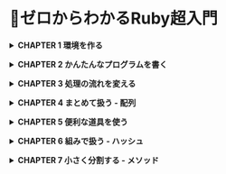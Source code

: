 # 📖ゼロからわかるRuby超入門
**<details><summary>CHAPTER 1 環境を作る</summary>**
ようこそ、Rubyプログラミングの世界へ。プログラムを書くためには、Rubyやエディターなどのツールを使います。これらのツールはあなたのプログラミングの支えになってくれるでしょう。この章では、Rubyやエディターのインストール方法とRubyプログラムの動かし方を説明します。
- 1-5 プログラムを書いて実行する
    
    ここでは、Rubyのプログラムを作成して、実行するまでの流れを解説します。最初にエディターでプログラムを書いて、コマンドプロンプトで実行するだけで、すぐに結果を確認できます。
    
    - プログラムを保存するフォルダを作る
        - ファイルは /Users/[ユーザー名]/rubybook に保存します。
        - ターミナルを起動して、mkdir rubybook と入力してフォルダを作ります。
        - フォルダが作成できたかを確認するために、open . と入力してreturnキーを押します。すると、Finderが開いてフォルダの確認ができます。
    - プログラムをファイルに保存する
        - Rubyのプログラムが書かれたプログラムは、.rbをファイル名の末尾につけるのが習慣です。また、Rubyではファイル名は全て小文字を使うことが一般的です。
        - Visual Studio Codeでは、メニューから「ファイル」→「名前をつけて保存」を選択する。
    - ターミナルでプログラムを保存したフォルダへ移動する
        - cd rubybook returnキーで保存されているフォルダに移動します。
        - ターミナルでは、プログラムファイルがあるフォルダへ移動してプログラムを実行します。
        - 現在いるフォルダのことをカレントディレクトリと言います(ディレクトリはフォルダの別の呼び方です)。
        - カレントディレクトリを移動させるにはcdコマンド(change directoryの略)を使います。
        - フォルダをキーボードから入力するのが大変な時は、フォルダをターミナルへドラッグアンドドロップすると簡単に入力できます。
    - ターミナルでプログラムを実行する
        - Rubyプログラムを実行するには、ターミナルで ruby ファイル名 と入力し、returnキーを押します。
    - 基本的なコマンド
        - ターミナルの世界ではRuby言語とは違う言語である Shell言語を使います。
        - `cd`:フォルダを移動 `cd` の後ろに半角スペースを入れ、フォルダ名を入力します。
            
            例) `cd rubybook`
            
            1つ上のフォルダへ移動する時は、フォルダ名に`..`を指定します。
            
        - `pwd`:現在のフォルダを表示。フォルダはスラッシュ(`/`)で区切られます。
            
            `pwd` return
            
            `/Users/[ユーザー名]/rubybook`
            
        - `ls`:ファイル一覧を表示
            
            `ls` return
            
        - `ruby`:Rubyのプログラムを実行する。
            
            Rubyのプログラムを実行します。プログラムファイルがあるフォルダへ移動してから、rubyに続けてプログラムファイルを指定して実行します。実行結果は次の行に出力されます。
            
            `ruby hi.rb` return
            
        - `control + c`:プログラムを強制的に終了する。
            
            Rubyのプログラムの実行時に何らかの理由でプログラムが終了しなくなった場合は、`control  + c`で強制的に終了できます。
            
    - COLUMN コマンドをラクラク入力
        - 上下カーソルキーでコマンド履歴を表示して、以前に実行したコマンドを再実行できます。また、途中まで入力した状態で`tab`を押すと、ファイル名やフォルダ名などを補完してくれます。</details>

**<details><summary>CHAPTER 2 かんたんなプログラムを書く</summary>**
プログラムを書くことで、様々な問題をコンピュータを使って解決することができます。難しい問題を解くプログラムは難しくなりがちですが、短いプログラムでも解ける問題はたくさんあるので、最初は短いプログラムから始めましょう。この章では、短い簡単なプログラムを使ってRubyとプログラミングの基礎を説明していきます。
- 2-1 計算する
    
    最初は、計算をするプログラムから始めましょう。整数や少数の計算をして画面に表示するプログラムを書いて実行し、算数の答えがプログラムから得られることを見ていきましょう。
    
    - 数値を表示する
        - 実行するには、ターミナルで`cd ファイル名`でプログラムが置いてあるフォルダへ移動して、`ruby ファイル名`でプログラムを実行する。
        - `puts`は、後ろに書いたものを画面に表示するメソッドです。メソッドは英語で方法や手段という意味で、ここでは「命令」と考えると分かりやすいです。
        - 1は整数オブジェクト、または単に整数と呼びます。オブジェクトは日本語では「もの」という意味で、Rubyの世界での「もの」がオブジェクトです。
    - 少数を計算する
        - `puts` `5 / 2`は、`2.5`にならずに`2`となります。これは、Rubyでは整数と少数は別のものとして扱われ、整数同士の計算の結果は整数になるルールだからです。余りの`0.5`は切り捨てられます。結果として`2.5`を得るためには、`.0`をつけて(両方または一方を)少数の計算にすればOKです。`5.0`や`2.0`は少数オブジェクト、または単に少数と呼びます。
    - 累乗と余剰を計算する
        - `puts 2 ** 8` —累乗。2の8乗。実行結果は「256」
            
            `puts 7 % 3` —剰余。7を3で割ったあまり。実行結果は「1」
- 2-2 文字列を表示する
    
    プログラムで文字を扱う時には文字列を使います。文字列はプログラムでよく使う部品の一つです。ここでは、文字列を表示したり、足し算を使って繋げる方法を説明していきます。
    
    - 文字列を表示する
        - `“hello world!”`は文字列オブジェクト、文字列と呼びます。文字の前後を”(ダブルクォーテーション)で囲むと文字列になります。
    - 文字列を足し算する
        - 数値と同じく、文字列は足すこともできます。
        - `2 + 3` は`5`、`”2” + “3”`は文字列を繋げた結果の`23`になっています。Rubyでは数値と文字列は別物として扱われるためです。数字をそのまま書くと数値、”で囲むと文字列と扱います。
    - 数値と文字列を足すとどうなる？
        - エラーが表示されます。Rubyではエラーが出ると、プログラムを意図通りに動かすヒントが書かれたメッセージが出ます。
            
            `error1.rb:1:in `+': String can't be coerced into Integer (TypeError) from error1.rb:1: in `<main>'`
            
            「error1.rb というファイルの1行目、String can’t be coerced into Integer(文字列は整数には変換できない)なので、TypeErrorです」となります。
            
    - 文字列を数値に変換する
        - 整数を文字列へ変換する、`to_s`メソッド、文字列を整数へ変換する`to_i`メソッドを使って、数値、文字列に揃える方法があります。
        - `to_s`は英単語のto(〜へ)とstring(文字列)の頭文字のsの組み合わせで、「文字列へ(変換)」という意味です。`to_i`のiはinteger(整数)の頭文字で、「整数へ(変換)」という意味です。
        - これらのメソッドはオブジェクトの後ろに.をつけて書きます。`3.to_s`は整数オブジェクト3を変換して文字列オブジェクト`”3”`を作ります。`”3”.to_i`は文字列オブジェクト`”3”`を変換して整数オブジェクト`3`を作ります。
        - 「オブジェクトに対して何かする」型のメソッドは大抵の場合、「`オブジェクト.メソッド`」形をとります。
- 2-3 オブジェクトと変数を理解する
    
    これまでにたびたび出てきた「オブジェクト」について説明します。また、オブジェクトに名札を付けることができる道具「変数」についても説明します。
    
    - オブジェクトとは
        - オブジェクトとは、Rubyの世界での「もの」です。プログラムの中でデータを持ったり、操作したりする対象です。`1`はオブジェクトです。詳しく言えば、整数オブジェクトです。`5.0`や`2.0`もオブジェクトで少数オブジェクトです。`”カフェラテ"`は文字列オブジェクトです。因みに、putsはメソッド(命令)と呼ばれる、別の種類です。
        - オブジェクトの種類のことをクラスと言います。例えば、整数オブジェクトはInteger(整数の意味)オブジェクトと呼ぶこともあり、このIntegerがクラスの名前です。同様に、少数オブジェクトはStringオブジェクトとも呼び、Stringがクラスの名前です。
    - 変数とは
        - 変数はオブジェクトにつける名札です。
        - `order = “カフェラテ”`は「変数orderに”カフェラテ”を代入する」と言います。イコール(=)の左側が変数、右側が代入するオブジェクトです。左右を逆にして書くことはできません。
        
        ```ruby
        order = "カフェラテ" # 文字列カフェラテを変数orderに紐付ける。
        puts order # カフェラテが表示される。
        ```
        
    - 文字列に計算結果を埋め込む
        - `#{計算式}`と書くことで、文字列に計算結果を埋め込んで表示できます。これを**式展開**と言います。計算式を文字列に展開する、という意味です。
        
        ```ruby
        puts "1 + 2の答えは#{1 + 2}です"
        # 1 + 2の答えは3です
        ```
        
        - 式展開(#{計算式})は、変数を使うこともできます。式展開に変数を書くことで、変数に代入されたオブジェクトを埋め込むことができます。
        
        ```ruby
        order = "カフェラテ"
        puts "ご注文は#{order}ですね？" # 式展開を使う書き方
        puts "ご注文は" + order + "ですね？" # 足し算を使う書き方
        ```
        
        このように、同じ結果を得るプログラムでも、さまざまな書き方があります。式展開には変数のほか、さまざまなRubyのプログラムを埋め込むこともあります。
        
    - 変数の名前のルールを確認する
        - 変数の名前には原則として、英字、数字、_(アンダーバー、アンダースコア)を使います。ただし、先頭は英字小文字または_で始める必要があります。
        - 慣習では、英字は全て小文字で書き、2単語以上繋げる時は_を間に入れます。`my_order`、`my_favorite_order`といった具合です。このスタイルを**スネークケース**と言います。
        - プログラムの読み手を思い浮かべて、意味のある、良い名前をつけた方がプログラムは読みやすくなります。ここでの読み手は、自分も含まれます。
        
        ```ruby
        良い例: order , x1
        悪い例: Order , ORDER , 1x
        ```
        
    - キーボードから値を入力する
        - `gets`メソッドは、ターミナル上から値を入力するプログラムを書くことができます。そして、入力された文字列を整数での計算にするために`to_i`メソッドを使います。
    - COLUMN 定数とは
        - 定数という仕組みがあります。定数は、変数のように代入ができますが、2回目に代入しようとするとwarningが出ます。
        
        ```ruby
        CaffeLatte = "カフェラテ" # CaffeLatteは定数。1回目の代入。
        puts CaffeLatte
        CaffeLatte = "カフェラッテ" # 定数CaffeLatteへ2回目の代入。warningが表示する。
        puts CaffeLatte
        ```
        
        ```ruby
        カフェラテ
        const.rb:3: warning: already initialized constant CaffeLatte
        const.rb:1: warning: previous definition of CaffeLatte was here
        カフェラッテ
        ```
        
        - warningは好ましくない処理をする時にメッセージを表示し、渋々実行してくれるものです。定数は固定しておくものなので、変更しようとすると「意図通りですか？」とwarningが表示されて教えてくれるというわけです。warningが表示されますが、代入は実行されます。
        - 先頭が大文字の名前をつけると、定数になります。2文字目以降は小文字も大文字も使えます。
    - 📍**まとめ**
        - オブジェクトは、Rubyの世界での「もの」。
        - オブジェクトには文字列オブジェクト、整数オブジェクト、少数オブジェクトなどがある。
        - 変数はオブジェクトに貼る名札で、名札を貼ることを変数へ代入するという。
        - 変数が使われる時は、先にその変数に代入しておいたオブジェクトとして扱われる。
        - 変数名の先頭は英字小文字または_で始め、英字、数字、_を使うことができる。
        - #{計算式}と書くことで計算結果を文字列の中に埋める。
- 2-4 プログラムにコメントを書く
    
    将来プログラムを読んだ時のために、理解を助ける説明文を書いておくと便利なことがあります。プログラムの中に説明を書くことができるコメントについて説明します。
    
    - 行の途中からコメントにする
        - **#**は行の先頭だけでなく、行の途中から書くこともできます。行の途中から書いた場合、#よりも後ろに描かれた部分がコメントとなり、実行されなくなります。
    - 空行は無視される
        - プログラムには読みやすくするための区切りとして空行が使えますが、実行する時には空行は無視されます。
    - 数行にわたってコメントにする
        - 長い行をまとめてコメントにする場合、各行頭に#を書くのが大変な時もあります。その場合は、`=begin`から`=end`で囲むと、その範囲はコメントとして扱われます。書く時は、行の先頭から書く必要があるので注意してください。
        
        ```ruby
        puts 1
        =begin
        puts 2
        puts 3
        puts 4
        =end
        ptus5
        ```
        
        ```ruby
        1
        5
        ```
        
    - 📍**まとめ**
        - #から書き始めた行はコメントになる。
        - コメントはプログラムとして実行されない。
        - #は行の途中にも書くことができ、その後ろがコメントになる。
        - 空行は無視される。
- 2-5 対話的に実行する
    
    ここまでは、プログラムが書かれたファイルをRubyに渡して、まとめて実行させていました。こうしたやり方のほかに、入力したプログラムを1行ずつその場ですぐに実行させることができるirbという道具もあります。irbを使うと、1行ずつ結果を見ながらプログラムを実行していくことができます。
    
    - irbの使い方
        - 入力したプログラムを1行ずつその場ですぐに実行させることができるirbという道具があります。
        
        ```ruby
        irb(main):001:0> x = 2
        => 2
        irb(main):001:0> x
        => 2
        irb(main):001:0> x * 3
        => 6
        ```
        
        - irbを終了する場合はexitと入力してreturnキーを押します。
        
        ```ruby
        irb(main):001:0> exit
        ```
        
        - 終了すると、元のターミナルへ戻ります。irbの世界ではRuby言語を話し、ターミナルの世界ではshell言語を話します。違う世界の言語で命令しても、言葉が通じないのでうまく動きません。以下は、うまく動かない例です。
        
        ```ruby
        x = 2 # Ruby言語をコマンドプロンプト(shell言語)の世界で実行しようとしている
        sh: command not found: x # エラー
        ```
        
    - プログラムの途中で一時停止してirbを使う
        - irbには、プログラムの途中で一時停止して起動する方法もあります。
        
        ```ruby
        a = 1
        binding.irb
        puts a
        ```
        
        ```ruby
        From: birb.rb @ line 2 :
        
        		1:  a = 1
        =>  2: binding.irb
        		3: puts a
        
        irb(main):001:0>
        ```
        
        ```ruby
        irb(main):001:0> a = 2 # 変数aへ2を代入
        => 2
        irb(main):001:0> exit
        2 # プログラムが再開し、その後の行のputs aが実行されると、irbで代入した変数aの値が表示される
        ```
        
        - プログラム中でirbを使うためにはbinding.irbをプログラムの実行を一時停止したい場所へ書きます。この機能は、プログラムの間違いを見つけて直すのにも便利です。
    - 📍まとめ
        - irbを使うと1行ずつ入力したプログラムをその場ですぐに実行できる。
        - irbを終了する場合はexitと入力してreturnキーを押す。
        - irbはRuby言語を話す世界、コマンドプロンプトはshell言語を話す世界。
- 2-6 プログラムの間違いを見つけて直す
    
    プログラムを書いて一度でうまく動かすのは簡単ではありません。プログラムが意図通り動いているかを確かめ、間違えている部分(バグ)を見つけて直していくことをデバッグと言います。プログラミングの作業で重要な工程の一つです。
    
    - pメソッドを使って変数の中身を表示させる
        - pメソッドは後ろに書いた変数やオブジェクトを画面に表示するメソッドです。putsメソッドと似た機能で、デバッグの機械に使われます。何より1文字で短いので書くのが簡単です。
        
        ```ruby
        a = 3 / 2
        p a # ①
        b = a * 2
        puts b
        ```
        
        ```ruby
        1 # ②
        2
        ```
        
        - ①の行でpメソッドを使って変数aを表示させました。実行結果を見ると、1.5ではなく、1が表示されています。これは、整数/整数の計算結果は小数点以下が捨てられて整数になるためです。変数aに1.5を代入するには、3か2のどちらか、または両方を少数にすることで計算結果も少数になります。
        - **pメソッド**は、原則、デバッグの道具として使う。**putsメソッド**は、プログラムの機能として意図して表示する時に使う。
    - 📍まとめ
        - pメソッドは後ろに書いた変数やオブジェクトを表示する。
        - pメソッドは原則、デバッグの道具として使う。
- 2-7 エラーメッセージを読み解く
    
    この節では実際にエラーを起こして、そのときのメッセージの読み方と対応方法を説明します。ここでいろんなエラーに対応する経験を積んでおきましょう。エラーが起こった時の対応はP.40でも説明しているので、あわせて参考にしてください。
    
    - エラーメッセージの読み方
        - エラーが起きてもプログラムを修正して、意図した動きに少しずつ近づけていくのが普通のプログラミングの流れです。
        
        ```ruby
        put "hi"
        ```
        
        ```ruby
        Traceback (most recent call last):
        hi.rb:1:in `<main>': undefined method `put' for main:Object
        	(NoMethodError)
        Did you mean?  puts
        								putc
        ```
        
        - hi.rbは実行したファイル名。
        - 1はプログラムの何行目でエラーが起きたのかを教えてくれます。
        - in `<main>':は今回、得られる情報が少ないので説明を省略。
        - undefinde method `put' for main:Objectはエラーメッセージの本文です。undefinde method `put'は「定義されていないメソッド`put'」となり、「putメソッドを実行しようとしたが、定義(用意)されていないので困りました」というRubyからのメッセージです。
        - NoMethodErrorがエラーの名前で、メソッドが用意されていない時起きるエラーです。
        - まとめると、「1行目に書かれたputメソッドは定義されていません」という意味になります。
        - Did you mean?以降はRubyからの提案が書かれています。「Did you mean?」は「もしかして？」という意味です。後ろに書かれたputsとputcがRubyからの提案です。エラーメッセージ全体では以下のようになります。
        
        ```ruby
        「hi.rbの1行目に書かれたputメソッドは定義されていません。もしかして、putsやputcではないですか？」
        ```
        
        - エラーメッセージを読み解くことは、デバッグをする上で基礎となる重要な技術です。
    - いろいろなエラーメッセージを体験する
        - 変数の名前を間違えた:変数xに1を代入して、それを表示するプログラムを書くところ、間違えて変数yを表示しようとしたケースです。
        
        ```ruby
        x = 1
        p y
        ```
        
        ```ruby
        Traceback (most recent call last):
        xy.rb:2:in `<main>': undefined local variable or method `y' for
        	main:Object (NameError)
        
        # xy.rbの2行目でエラーが発生しました。undefined local variable or method `y'(定義されていない変数またはメソッド'y'です。NameError(名前エラー)です。
        ```
        
        - 0で割り算した:0で割り算をするとエラーが発生します。
        
        ```ruby
        p 1 / 0
        ```
        
        ```ruby
        Traceback (most recent call last):
        				1: from 0div.rb:1:in `<main>'
        0div.rb:1:in `/': divided by 0 (ZeroDivisionError)
        
        # 0dir.rbの1行目でエラーが発生しました。divided by 0(0での割り算)です。ZeroDivisionError(0除算エラー)です。
        ```
        
        - 実行するファイル名が違う:abc.rbをじっこうしようとしてab.rbという存在しないファイルを指定したときのエラーです。
        
        ```ruby
        puts "abc"
        ```
        
        ```ruby
        Traceback (most recent call last):
        ruby: No such file or derectory -- ab.rb (LoadError)
        
        # No such file or directory(このようなファイルやフォルダはない)です。ab.rbというファイルです。LoadError(読み込みエラー)です。
        ```
        
    - 📍まとめ
        - エラーメッセージはRubyからプログラマーである私たちへのさまざまなヒント。
        - エラーメッセージには実行しているファイル名、行番号、エラーの種類と内容、修正候補の情報がある。</details>

**<details><summary>CHAPTER 3 処理の流れを変える</summary>**
ここまでのプログラムは1本道で順番に実行していくものでした。プログラムは条件によって分岐し、異なる処理を実行することができます。この章では、条件を判断する方法と、それによって処理を分岐する方法を説明します。また、同じ処理を繰り返す方法も説明します。

条件分岐も、繰り返しも、よく使われる便利な部品なので、これらを使うとプログラムで解決できる問題の範囲がぐっと広がります。
- 3-1 条件を判断する
    
    今までのプログラムは決まった処理を決まった順で進んでいく、一本道のプログラムでした。次は、プログラムを条件によって分岐させます。この節で説明する条件を判断する方法と、次の節のifをあわせて使うと、条件によって処理を実行する・しないを切り替えることができます。
    
    - 大きさを判断する
        - 比較メソッドは<と>に加えて、等しい時にも条件を満たす比較メソッド<=や>=もあります。算数での≤と≥に相当します。>=のように>を先に書くことに注意してください。=>のように先に＝を書いたものは、他の意味で使われているため、今回の意図では使えません。
    - 等しいことを判断する
        - 等しいかどうかを判断する比較メソッドは、Rubyでは「`=`」を2つ繋げて「`==`」と書きます。これは、前に出てきた「変数への代入」の機能として「=」が使われているためです。
        - 等しくない時にtrueを返す「`!=`」もあります。算数での「≠」に相当します。
        - 「`==`」や「`!=`」は、数値オブジェクトだけでなく、文字列オブジェクトを比較することもできます。
    - COLUMN 末尾に?がつくメソッド
        - どきどき末尾に?がつくメソッドがあります。例えば、even?メソッドは偶数かどうかを判断してtrueかfalseを返します。また、奇数かどうかを判断するodd?メソッドもあります。慣習的に、末尾に?がつくメソッドはtrueかfalseのどちらかを返すことが多いです。
- 3-2 条件を満たしたときに処理をする
    
    前節では、条件を判断する方法を学びました。次は、条件によって実行する処理を変えるifを説明します。この2つを組み合わせることで、条件によって分岐するプログラムを書くことができます。
    
    - if - 条件を満たす時
        - if
        
        ```ruby
        if 条件
        	条件が成立したときの処理
        end
        ```
        
        ```ruby
        wallet = 500 # ①
        if wallet >= 300 # ②
        	puts "コンビニでアイスを買っていこう！" # ③
        end # ④
        ```
        
        ②〜④の行までがif式です。④のendはここまで、とif式を終わらせる合図です。条件を満たした時に実行する処理は、「ifの次の行」から「endの前の行」までに書きます。
        
        ③のputsの行は先頭にスペースが入って一段下がっていることに注意してください。この段のことを「**インデント**」、一段下げることは「**インデントを下げる**」言います。条件を満たした時に実行するプログラムは、インデントを一段下げる習慣になっています。
        
        - インデント一段のスペースの数は、2個にすることが多いです。
        - **インデントはプログラムを読みやすくするもので、自分を含めたプログラマーへの思い遣りなのです。**
    - COLUMN **後置if(if修飾子)**
        - 後置ifを使うと、ifからendまで複数行で書いたプログラムを1行で書くことができます。後置ifではendを書く必要がありません。条件を満たしたときの処理が1行に収まる時に使うと、プログラムを短く読みやすく書くことができます。
    - unless と !
        - 「等しくない」は`!=`のほかに、ifと反対の働きをする`unless`を使って書くこともできます。`unless` は条件を満たさない時に処理を実行します。条件を満たす時は何も実行しません。
        - また、`unless`は`if`と同じように、高知で書くこともできます。上手に使うとプログラムを読みやすく書くことができます。
        - trueとfalseを反転する`!`もあります。`!`は変数やオブジェクトの前に書きます。
    - 📍まとめ
        - ifは条件を満たした時に処理を実行し、条件を満たさない時は処理を実行しない。
        - ifの条件を満たした時は、ifの次の行からendの前の行までの処理が実行される。
        - ifの条件を満たさない時は、endまでの処理は実行されずendの次の行へ進む。
        - 条件を満たしたときの処理は、インデントを下げて書く。
        - 条件はfalseまたはnilとなる時に満たされず、それ以外は条件を満たす。
        - unlessは条件を満たさない時に処理を実行し、条件を満たした時は処理を実行しない。
- 3-3 条件を満たさないときにも処理する
    
    前節では、ifを使うと条件を満たした時に処理を実行させることができることを学びました。今度は、条件を満たした時、満たさない時の二つに分岐させて、それ煽れ違う処理をさせるプログラムを書いてみましょう。
    
    - 条件を満たさないときの処理 - else節
        - else
        
        ```ruby
        if 条件
        	条件を満たしたときの処理
        else
        	条件を満たさなかったときの処理
        end
        ```
        
        ```ruby
        wallet = 100
        if wallet >= 300
        	puts "コンビニでアイスを買っていこう！"
        else
        	puts "川沿いを散歩しよう！"
        end
        
        # 川沿いを散歩しよう！
        ```
        
        ```ruby
        wallet = 100
        if wallet >= 300
        	puts "コンビニでアイスを買っていこう！"
        else
        	puts "川沿いを散歩しよう！"
        end
        
        # コンビニでアイスを買っていこう！
        ```
        
    - elsif と、組み合わせた if
        - `elsif`は複数書くことも可能ですが、書きすぎると読みづらくなることもあります。そのような場合は、書き換えで登場したifを組み合わせたプログラムを使ったり、`&&`、`||`、`case`を使って読みやすく書けないか、も検討してみてください。
        - **読みやすいプログラムは、意味が頭に入ってきます。**
        
        ```ruby
        season = "夏"
        if season == "春"
        	puts "アイスを買っていこう！"
        elsif season == "夏"
        	puts "かき氷買ってこう！"
        else
        	puts "あんまん買ってこう！"
        end
        
        # "かき氷買ってこう！"
        ```
        
        ```ruby
        season = "夏"
        if season == "春"
        	puts "アイスを買っていこう！"
        else
        	if season == "夏"
        		puts "かき氷買ってこう！"
        	else
        		puts "あんまん買ってこう！"
        	end
        end
        
        # "かき氷買ってこう！"
        ```
        
    - 📍まとめ
        - if else節を使うと、条件を満たす、満たさないによって、それぞれの処理を実行させることができる。
        - ifの条件を満たした時は、ifの次から、elseの前の行までの処理が実行される。
        - ifの条件を満たさない時は、elseの次から、endの前の行までの処理が実行される。
        - ifやelseで実行する処理は、インデントを下げて書く。
- 3-4 複数の条件を組み合わせる
    
    「現金か、またはSuicaで300円持っていたらアイスを買おう」といったように、複数の条件を組み合わせて使うことは日常でもよくあるケースです。ここでは複数の条件によって分岐するプログラムを書いてみましょう。
    
    - どちらかの条件を満たす時 - 「aまたはb」
        - 「または」を書くには`||`という記号を使います。「または」や「オア」と呼んでいます。
        - 「または」で複数の条件を書く時は次のようになります。
        - `||`(または、オア)
        
        ```ruby
        if 条件1 || 条件2
        	条件を満たしたときの処理
        end
        ```
        
        ```ruby
        wallet = 100
        suica = 300
        if wallet >= 300 || suica >= 300
        	puts "コンビニでアイスを買っていこう！"
        end
        
        # コンビニでアイスを買っていこう！
        ```
        
        条件1、条件2のどち⌃かを満たすと、条件を満たしたときの処理が実行されます。両方の条件を満たす時も、条件を満たしたときの処理が実行されます。
        
        - 3つ以上の条件を繋ぐこともできます。
        
        ```ruby
        if 条件1 || 条件2 条件3
        ```
        
    - 両方の条件を満たすとき - 「aかつb」
        - 「かつ」を書くには`&&`という記号を使います。「かつ」や「アンド」と呼んでいます。
        - `&&`(かつ、アンド)
        
        ```ruby
        if 条件1 && 条件2
        	条件を満たしたときの処理
        end
        ```
        
        条件1、条件2の両方を満たすとき、条件を満たしたときの処理が実行されます。
        
        ```ruby
        wallet = 500
        weather = "fine"
        if wallet >= 300 && weather == "fine"
        	puts "コンビニでアイスを買っていこう！"
        end
        
        # コンビニでアイスを買っていこう！
        ```
        
        - `&&`も3つ以上の条件を繋ぐこともできます。
    - ifの条件に書けるもの
        
        ```ruby
        if 100
        	puts "100で成立しました"
        end
        if "abc"
        	puts "abcで成立しました"
        end
        ```
        
        ```ruby
        if_experiment.rb:6: warning: string literal in condition
        100で成立しました
        abcで成立しました
        ```
        
        - ifの条件を満たすルールは「条件がfalseまたはnilは条件を満たさず、それ以外は条件を満たす」。
        - if_experiment.rb:6: warning: string literal in conditionはwarningメッセージです。ifの条件(condition)に文字列(string literal)が書かれていることは意図通りであるか、確認を促すメッセージです。
    - 📍まとめ
        - 「aまたはb」は`a || b`と書く。どちらか一方でも満たせば条件を満たす。
        - 「aかつb」は`a && b`と書く。両方を満たせば条件を満たす。
- 3-5 複数の道から1つを選んで分岐する
    
    注文がカフェラテ、モカ、コーヒーのいずれかでそれぞれ別の処理をしたい、そんなばめんをぷろぐらむにしていきます。caseを使うと複数の道から1つを選ぶプログラムを書くことができます。
    
    - 複数の道から1つを選んで分岐する - `case`
        - 条件によって分岐させる方法には、ifのほかに`case`もあります。`case`は条件によって複数の道から1つ選んで分岐する時に使います。
        - `when`の候補は、いくつでも書くことができます。もしも複数の候補と合致するときは、最初に合致したwhen節のみ処理を実行します。また、いずれの候補とも合致しなければ、何も実行しません。
        - `case`
        
        ```ruby
        case 変数
        when 候補1
        	変数の値が候補1と等しいときの処理(複数行書くこともできる)
        when 候補2
        	変数の値が候補2と等しいときの処理(複数行書くこともできる)
        (以下、候補をさらに追加できる)
        end
        ```
        
        ```ruby
        order = "モカ"
        case order
        when "カフェラテ"
        	puts "300円です"
        when "モカ"
        	puts "350円です"
        end
        
        # 350円です
        ```
        
    - 複数の道に合致するものがないときの処理を書く
        - caseは、どの候補とも合致しない時に実行するelse節を書くこともできます。
        - caseは、「1つの変数の値に応じて、複数の処理から1つを選んで実行する」時に便利な書き方です。
        - 二択の時は`if`、三択以上の時は`case`から考えると良いでしょう。
    - COLUMN caseの後に変数を書かない使い方もある
        - caseには、ほかにも便利な使い方があります。caseの後に変数を書かず、whenのあとにifの条件と同じように条件などを書く使い方です。この使い方では、一致以外の条件を書くこともできます。
        
        ```ruby
        wallet = 300
        case
        when wallet >= 500
        	puts "モカにホイップトッピング"
        when wallet >= 300
        	puts "カフェラテ"
        end
        ```
        
        ```ruby
        カフェラテ
        ```
        
        when節の条件を先頭のwhenから順に判定して、最初に条件を満たした箇所の処理を行います。
        
    - 📍まとめ
        - `case`は「変数の値に応じて、複数の道から1つを選んで分岐する」処理。
        - 二択の時は`if`から、三択以上の時は`case`から考えると良い。
- 3-6 なんども繰り返す
    
    ここでは、新しい機能である「繰り返し」を説明します。繰り返しはコンピュータの得意技です。人間と違って疲れることなく、何度でも正確に処理を繰り返すことができます。繰り返しはプログラムの中で最もよく使う機能の一つです。繰り返しを使いこなせば、機械仕掛けの時計のような小気味よいプログラムを書くことができます。ここでは、回数を指定して繰り返すプログラムを説明をします。
    
    - 決まった回数だけ繰り返す - timesメソッド
        - `do`と`end`のセットは「ブロック」と呼ばれる、処理のかたまりを書ける部品です。`do`の次の行から`end`の前の行まで繰り返し実行する処理を書きます。
        - **ブロックの中はインデントを1つ下げて書きます**。ブロックでは`do`を書くことに気を付けてください。
        
        ```ruby
        3.times do # ①
        	puts "カフェラテ" # ②
        end # ③
        ```
        
        ```ruby
        カフェラテ
        カフェラテ
        カフェラテ
        ```
        
        ①の3.times doの行から繰り返し処理が始まり、繰り返し処理の実行内容は②のputs “カフェラテ”。③のendに到達すると①のdoに戻って繰り返し処理を実行。といった流れとなる。
        
        - ブロックには、複数行の処理を書くこともできます。
        - プログラムは重複がないように書いておいた方がメリットは多いのです。重複を避けてプログラムを書く習慣を`DRY`と言います。`Don’t Repeat Yourself`の頭文字です。**DRYなプログラムを心掛けることで、読みやすく、メンテナンスしやすいプログラムになります**。
        - n.times do
        
        ```ruby
        n.times do
        	繰り返し実行する処理
        end
        ```
        
    - `do end`の代わりに`{}`を使う
        
        ```ruby
        3.times {
        	puts "カフェラテ"
        }
        ```
        
        ```ruby
        カフェラテ
        カフェラテ
        カフェラテ
        ```
        
        - また、ブロックは1行で書くこともできます。
        
        ```ruby
        3.times do puts "モカ" end
        3.times { puts "カフェラテ" }
        ```
        
        ```ruby
        モカ
        モカ
        モカ
        カフェラテ
        カフェラテ
        カフェラテ
        ```
        
        - 慣習的に、ブロックを複数行で書く時は`do`と`end`を使い、1行で書く時は`{`と`}`を使うことが多いです。
        
        ```ruby
        3.times do
        	puts "モカ"
        	puts "ください"
        end
        3.times { puts "カフェラテください" }
        ```
        
        ```ruby
        モカ
        ください
        モカ
        ください
        モカ
        ください
        カフェラテください
        カフェラテください
        カフェラテください
        ```
        
    - 条件付き繰り返し while
        - n.`time`と違い、`do`を書かないことに気を付けてください。`while`はブロックを使わずに、`while`と`end`のセットを使います。
        - `while`
        
        ```ruby
        while 条件
        	条件を満たしている間、繰り返し実行する処理
        end
        ```
        
        ```ruby
        biscuit = 0
        while biscuit < 2 # ①繰り返す条件
        	biscuit = biscuit + 1 # ③変数biscuitの値に1を加えて再度代入する
        	puts "ポケットを叩くとビスケットが#{biscuit}つ"
        end # ②
        ```
        
        ```ruby
        ポケットを叩くとビスケットが1つ
        ポケットを叩くとビスケットが2つ
        ```
        
    - 📍まとめ
        - n.timesに続いて繰り返し処理のブロックを書く。
        - ブロックはdoからendまでのプログラムのかたまり。
        - n.timesと書くとブロックないの処理をn回繰り返し実行する。</details>

**<details><summary>CHAPTER 4 まとめて扱う - 配列</summary>**
メニューに並んだ商品、コーヒー豆の瓶の列、作られるのを待っている注文群。例えばこんなカフェの場面のように、日常には「まとめられているものたち」がたくさんあります。Rubyでは「まとめられているもの(オブジェクト)たち」扱うために「配列」という部品が用意されています。
- 4-1 オブジェクトをまとめて扱う
    
    メニューにはカフェラテ、モカ、コーヒー。オーダーの入った注文はケーキ、アイス、サンドイッチ。こんな風に、バラバラで扱うよりもまとめて扱った方が便利な場面があります。Rubyでは「まとめられているもの(オブジェクト)たち」を扱うために、「配列」という部品が用意されています。まずは配列とはどんなものなのか？からみていきましょう。
    
    - 配列とは
        - **配列はオブジェクトをまとめて扱う部品**です。
        
        ```ruby
        # 例
        ["カフェラテ", "モカ", "コーヒー"}
        ```
        
        - 数値や文字列と同じように、配列自身もオブジェクトです。オブジェクトの種類のことをクラスをいいます。整数クラスは`Integer`、少数クラスは`Float`、文字列クラスは`String`でした。配列のクラス名は`Array`です。`Array`は**配列という意味の英単語**です。**配列のことを、配列オブジェクト、Arrayオブジェクト、あるいはそのまま配列と呼びます**。
    - 配列を作る
        - 配列は[で始まり、]で終わります。[と]の間にカンマ区切りで複数のオブジェクトを書くことができます。**配列の中身である個々のオブジェクトを要素と呼びます**。
        
        ```ruby
        # 例えば
        ["カフェラテ", "モカ", "コーヒー"]は3つの要素 "カフェラテ"と"モカ"と"コーヒー"を持っています。
        ```
        
        ```ruby
        p ["カフェラテ", 400, 1.08] # 文字列オブジェクト、整数オブジェクト、少数オブジェクトが入った配列
        p [300] # 要素が1つの配列
        p [] # 要素が1つもない空の配列
        ```
        
        ```ruby
        ["カフェラテ", 400, 1.08]
        [300]
        []
        ```
        
        - 配列へさらに新しい要素を追加することもできます⌃、配列から要素を削除することもできます。
        
        - 種類の違うオブジェクトを1つの配列に入れることもできます。
        - pメソッドは後ろに書いた変数やオブジェクトを画面に表示するメソッドです。
        - `配列`
        
        ```ruby
        [オブジェクト1, オブジェクト2, ......]
        ```
        
    - 変数に代入して配列に名前をつける
        - 変数に代入して配列に名前をつけてみましょう。変数への代入は、他のオブジェクトの時と同じく、配列オブジェクトに名札をつけるイメージです。
        
        ```ruby
        drinks = ["カフェラテ", "モカ", "コーヒー"]
        p drinks
        ```
        
        ```ruby
        ["カフェラテ","モカ","コーヒー"]
        ```
        
        このプログラムでは変数drinksに配列["カフェラテ", "モカ", "コーヒー"]を代入しています。言い換えると、配列["カフェラテ", "モカ", "コーヒー"]にdrinksという名前をつけているとも言えます。言い方は「配列drinks」と表記します。
        
    - COLUMN 配列を代入する変数名は複数形にする
        - 前のプログラムでは、変数にdrinksと英単語の複数形を使っています。これは、**配列を代入する変数は複数形にする習慣があるためです**。配列の変数は、次の例のように複数形で名付けます。
        
        ```ruby
        sugars = ["白砂糖", "黒糖", "角砂糖"]
        coffee_beans = ["Brazil", "Kenya", "Nicaragua"]
        even_numbers = [2, 4, 6] # even number:偶数
        ```
        
    - 📍まとめ
        - 配列は複数のオブジェクトをまとめて扱う道具。
        - 配列は`[`で始まり、`]`で終わり、カンマ区切りで複数の要素を書くことができる。
        - 種類の違うオブジェクトを1つの配列へ入れることもできる。
        - `[]`は空の配列。
- 4-2 要素を取得する
    
    前の節で配列の作り方を学びました。次は配列の要素を取得する方法を見ていきましょう。
    
    - 配列の要素を取得する
        - 配列の要素を取得する時には、後ろから数えることもできます。**後ろから数える時は、マイナスの数を使います**。
        
        ```ruby
        # 一番後ろの要素が -1番目
        # その前が       -2番目
        
        drinks = ["コーヒー", "カフェラテ”]
        puts drinks[-1] #=> "カフェラテ"
        puts drinks[-2] #=> "コーヒー"
        ```
        
        ```ruby
        カフェラテ
        コーヒー
        ```
        
        - よく使われる配列の先頭と末尾の要素を取得するために、firstメソッドとlastメソッドが用意されています。**firstメソッドは[0]と同じで先頭の要素を取得**し、**lastメソッドは[-1]と同じで末尾の要素を取得**します。
        
        ```ruby
        drinks = ["コーヒー", "カフェラテ"]
        puts drinks.first #=> "コーヒー"
        puts drinks.last #=> "カフェラテ"
        ```
        
        ```ruby
        コーヒー
        カフェラテ
        ```
        
        - **メソッドを実行することをメソッドを呼び出す**ともいいます。
        - 尚、これらの配列を操作するメソッドは、`drinks.first`のように変数名の後ろにドット(`.`)を付けて書きます。
    - 「何もない」ことを表すオブジェクト `nil`
        
        ```ruby
        drinks = ["コーヒー", "カフェラテ"]
        p drinks[2]
        ```
        
        ```ruby
        nil
        ```
        
        - 配列・rinksの要素は2個なので、drinks[0]、drinks[1]には対応する要素がありますが、drinks[2]にはありません。drinks[2]を使おうとすると、`nil`というものが返ってきます。
        - `nil`は、**「何もない」ことを表すオブジェクト**です。配列に対して、対応する要素がない場所から取得するとnilオブジェクトが返ります。また、nilオブジェクトは配列以外でも使われるので、この後もたびたび登場します。
    - COLUMN 変数を使わずにメソッドを呼び出す
        - drinks.firstのように変数に対してメソッドを呼び出すだけでなく、オブジェクトに対して直接メソッドを呼び出すこともできます。同じオブジェクトへのメソッド呼び出しであればどちらも同じ結果が得られます。
        
        ```ruby
        drinks = ["コーヒー", "カフェラテ"]
        p drinks.first #=> "コーヒー" # 変数に対してメソッドを呼び出す
        p ["コーヒー", "カフェラテ"].first #=> "コーヒー" # 配列オブジェクトへ直接メソッドを呼び出す
        ```
        
        - 変数を使わずに直接メソッドを呼び出すやり方は配列に限りません。
    - 📍まとめ
        - 配列は[n]や[-n]で要素を取得することができる。
        - nは先頭から数える時は0始まり、末尾から数える時は-1始まり。
        - 配列の先頭はfirstメソッド、末尾はlastメソッドでも取得できる。
        - 配列の存在しない場所から要素を取得しようとするとnilオブジェクトが返る。
        - nilオブジェクトは「何もない」ことを表すオブジェクト。
- 4-3 要素を追加・削除する
    
    ここまでで出てきたプログラムは、配列を作った後は要素の数が変わらないものでした。次は作った配列に後から要素を追加したり、削除したりしてみましょう。
    
    - 要素を追加する
        - 配列の末尾へ追加するには、`push`メソッド、先頭へ追加するには`unshift`メソッドを使います。
        
        ```ruby
        drinks = ["コーヒー"]
        drinks.push("カフェラテ") # ①配列の末尾に"カフェラテ"を追加
        p drinks #=> ["コーヒー", "カフェラテ"]
        drinks.unshift("モカ") # ②配列の先頭に"モカ"を追加
        p drinks #=> ["モカ", "コーヒー", "カフェラテ"]
        drinks << "ティーラテ" # ③配列の末尾に"ティーラテ"を追加
        p drinks #=> ["モカ", "コーヒー", "カフェラテ", "ティーラテ"]
        ```
        
        ```ruby
        ["コーヒー", "カフェラテ"]
        ["モカ", "コーヒー", "カフェラテ"]
        ["モカ", "コーヒー", "カフェラテ", "ティーラテ"]
        ```
        
    - 要素を削除する
        - 要素を削除する方法は2種類あります。
        
        ```ruby
        popメソッド:配列の末尾から要素を1つ削除する。
        shiftメソッド:配列の先頭から要素を1つ削除する。
        ```
        
        ```ruby
        drinks = ["モカ", "コーヒー", "カフェラテ"]
        drinks.pop # 配列の末尾から要素を1つ削除
        p drinks #=> ["モカ", "コーヒー"]
        drinks.shift # 配列の先頭から要素を1つ削除
        p drinks #=> ["コーヒー"]
        ```
        
        ```ruby
        ["モカ", "コーヒー"]
        ["コーヒー"]
        ```
        
        - `pop`メソッドと`shift`メソッドは、**削除した要素を返します**。**shiftメソッドは配列の最初の要素、popメソッドは配列の最後の要素をそれぞれ削除して、削除した要素を返します**。
        
        ```ruby
        drinks = ["モカ", "コーヒー", "カフェラテ"]
        p drinks.pop #=> "カフェラテ"
        p drinks.shift #=> "モカ"
        ```
        
        ```ruby
        "カフェラテ"
        "モカ"
        ```
        
    - 配列を足し算する
        
        ```ruby
        a1 = [1, 2, 3]
        a2 = [4, 5]
        p a1 + a2
        ```
        
        ```ruby
        [1, 2, 3, 4, 5]
        ```
        
    - 配列を引き算する
        
        ```ruby
        a1 = [1, 2, 3]
        a2 = [1, 3, 5]
        p a1 - a2
        ```
        
        ```ruby
        [2]
        ```
        
        - 例えばカフェで「全メニューの中から、注文したことがないものを取得」する問題を考えてみましょう。全メニューの配列から、注文したことがあるものの針列を引き算すると、まだ注文していないものの配列を得ることができます。
        
        ```ruby
        menu = ["カフェラテ", "モカ", "コーヒー", "エスプレッソ"] # 全メニュー
        ordered = ["エスプレッソ", "カフェラテ"] # 注文したことがあるもの
        p not_ordered = menu - ordered # 注文したことがないもの
        ```
        
        ```ruby
        ["モカ", "コーヒー"]
        ```
        
    - 📍まとめ
        
        ```ruby
        配列.unshift(追加するオブジェクト) # 配列の先頭へ追加
        配列.push(追加するオブジェクト) # 配列の末尾へ追加
        配列.shift # 配列の先頭から削除
        配列.pop # 配列の末尾から削除
        配列 + 配列 # 2つの配列の要素をつなげた配列を作る
        配列 - 配列 # 後ろの配列の要素を除いた配列を作る
        ```
        
        - unshiftメソッドは、配列の先頭へ追加する。
        - pushメソッドは、配列の末尾へ追加する。
        - shiftメソッドは、配列の先頭から削除する。
        - popメソッドは、配列の末尾から削除する。
        - 配列の足し算は、繋がった配列を作る。
        - 配列の引き算は、もとの配列から引く配列の要素を取り除いた配列を作る。
- 4-4 配列を繰り返し処理する
    
    ここでは、新しい技である「配列の全要素で繰り返し」を説明します。メニュー[”コーヒー", “カフェラテ", “モカ"]の全商品を表示するなど、配列の全ての要素に対して繰り返し処理するのはとても便利で有用な技です。これを使えば書けるプログラムの種類がどーんと広がります。
    
    - 配列を繰り返し処理する
        - 配列オブジェクト[”コーヒー”, “カフェラテ"]の全要素を表示するプログラムを書いてみます。
        
        ```ruby
        drinks = ["コーヒー", "カフェラテ"]
        drinks.esch do |drink| # ①
        	puts drink
        end
        ```
        
        ```ruby
        コーヒー
        カフェラテ
        ```
        
        - `each`メソッドは、配列の前要素を繰り返し処理するメソッドです。eachに続いて、`do |drink|`、そして`繰り返したい処理`と`end`を書きます。doとendは**ブロック**と呼ばれる部品です。繰り返し実行したい処理をブロックとして、**doの次の行からendの前の行までにインデントを一段下げて書きます**。
        - ①の|drink|、このdrinkは変数です。記号`|`(パイプと呼びます)で挟んで書きます。変数なので名前は自由に付けられます。この変数は、eachとの組み合わせで特別な働きをします。**eachメソッドの前に書かれた配列の各要素が、この変数drinkへ繰り返し代入されて実行されます**。
        - もしも、eachを使わずに書くと以下のようになるでしょう。
        
        ```ruby
        drinks = ["コーヒー", "カフェラテ"]
        puts drinks[0]
        puts drinks[1]
        ```
        
        ```ruby
        コーヒー
        カフェラテ
        ```
        
        - eachメソッドを使うと、配列の要素が増減して幾つになっても、繰り返し処理のプログラムを書き換えなくて良いというメリットがあります。
        
        ```ruby
        drinks = ["コーヒー", "カフェラテ", "モカ"] # 配列の要素を増やした
        drinks.each do |drink| # 繰り返し処理のプログラムは前と同じ
        	puts drink
        end
        ```
        
        ```ruby
        コーヒー
        カフェラテ
        モカ
        ```
        
    - 繰り返しを途中で終わらせる - `break`
        - breakを使うと繰り返し処理を途中で終わらせることができます。
        
        ```ruby
        [1, 2, 3].each do |x| # ①配列の書く要素を順番に変数xに代入
        	break if x == 2 # ②xの値が2の時に繰り返しを終わらせる
        	puts x # ③変数xの値を表示する
        end
        ```
        
        ```ruby
        1
        ```
        
        ```ruby
        配列オブジェクト[1, 2, 3]に対してeachメソッドを呼び出しています。
        ①で繰り返しの1回目はxに代入されてブロックが実行されます。
        xの値が1なので②のif x == 2は条件を満たさず、breakは実行されません。
        ③のputs xを実行して2回目の繰り返し処理へ進みます。
        
        繰り返しの2回目は①でxに2が代入されてブロックが実行されます。
        xの値が2なので、今度は②のif x == 2は条件を満たし、breakが実行されます。
        breakはeachメソッドのdo endブロックで繰り返されている繰り返し処理をそこで終わりにして、
        endの次の行へ処理が進みます。
        そのため、このプログラムでは「x = 2のputs x」も「x = 3の3回目のループ」も実行されません。
        
        このように、breakは繰り返しのブロック中で途中で処理を終わりにしたい時に使います。
        ```
        
    - 繰り返しの次の回へ進む - `next`
        - nextを使うと、繰り返し処理のその回をそこで終わりにして、次の回へ進みます。
        
        ```ruby
        [1, 2, 3].each do |x|
        	next if x == 2
        	puts x
        end
        ```
        
        ```ruby
        1
        3
        ```
        
        ```ruby
        1回目の繰り返し処理ではifの条件が満たされずにnextは実行されないため、puts xにより1が表示されます。
        2回目はxに2が代入されて処理が進み、
        nextの行でifの条件x == 2が満たされるため、nextが実行されます。
        nextは繰り返されているブロックの今回の処理をそこで終わりにして、次回の繰り返し処理を開始します。
        つまり、2回目の処理ではputs xは行われません。
        
        3回目の処理は1回目と同様で、ifの条件が満たされずにnextは実行されないため、puts xにより3が表示されます。
        このように、nextは繰り返しの特定の回は途中までしか実行せずに、
        繰り返し処理は続ける場合に使います。
        ```
        
    - COLUMN `each`につづくブロックで使う変数の名前
        - 配列を代入する変数は**複数形**、繰り返しの中の変数は**単数形**を使うと分かりやすく書くことができます。
    - 範囲を指定して繰り返す
        - 「3から5までの数を1ずつ増やして繰り返したい」ときには以下のように書くことができます。3..5は「3から5まで」の範囲を表すオブジェクトで、Rangeオブジェクトと呼ばれます。Rangeオブジェクトにeachメソッドを呼び出すと、ブロック中の変数にその範囲の数値を代入して繰り返します。ここでは、ブロック中の変数xに3、4、5をそれぞれ代入して、合計3回の繰り返し処理を実行します。
        
        ```ruby
        (3..5).each do |x|
        	puts x
        end
        ```
        
        ```ruby
        3
        4
        5
        ```
        
    - 📍まとめ
        
        ```ruby
        配列.each do |変数|
        	繰り返し実行する処理
        end
        ```
        
        - eachメソッドとブロックを使うと配列の全要素を繰り返し処理できる。
        - 各要素が変数に代入されて、繰り返し処理が実行される。
        - 配列の要素数が幾つでも、同じプログラムで全要素を繰り返し処理できる。</details>

**<details><summary>CHAPTER 5 便利な道具を使う</summary>**
ここまでの知識と、この章で紹介する配列の便利なメソッドを使うと、ぐっと書けるプログラムの種類が増えてきます。この章では配列の便利なメソッドを紹介しながら、様々なプログラムを書いていきます。また、リファレンスマニュアルの調べ方を説明します。この章で、自分で調べながらたくさんのプログラムが書けるようになる力を身に付けましょう。
- 5-1 配列の便利なメソッドを使う
    
    配列にはさまざまな便利なメソッドが用意されています。それらのメソッドを利用して様々なプログラムを書いていきましょう。
    
    - 配列の要素数を得る - `size`メソッド
        - 配列の要素数を得る時は`size`メソッドを使います。**sizeメソッドは配列の要素数を返すメソッドです**。
        
        ```ruby
        puts [2, 4, 6].size #=> 3
        ```
        
        ```ruby
        3
        ```
        
        - sizeメソッドは呼び出されると、配列の要素数を返します。メソッドの実行結果として返ってくる値のことを、「**戻り値**」といいます。戻り値は、数字だけでなく色々なオブジェクトを返すことができます。尚、戻り値を使わない時には無視しても構いません。**例えばputsメソッドやpメソッドでは戻り値を使うことはあまりありません**。
    - 配列の全要素の合計を得る - `sum`メソッド
        - 配列の全要素の合計は`sum`メソッドで計算できます。
        
        ```ruby
        puts [1, 2, 3].sum
        ```
        
        ```ruby
        6
        ```
        
        - sumメソッドの戻り値は、配列の全要素を足した値です。ここでは1 + 2 + 3の結果である6が戻り値です。
        - 先程のsizeメソッドと組み合わせると平均値の計算ができます。平均値は「全要素の合計/要素数」で計算できるので、次のようになります。
        
        ```ruby
        a = [1, 2, 3]
        puts a.sum / a.size
        ```
        
        ```ruby
        2
        ```
        
        ```ruby
        puts a.sum / a.size
        ↓
        puts 6 / 3
        ↓
        puts 2
        ```
        
    - COLUMN 少数が出てくる計算
        
        ```ruby
        a = [1, 1, 3]
        puts a.sum / a.size
        ```
        
        ```ruby
        1
        ```
        
        ```ruby
        5 ÷ 3の計算なので1.67くらいになりますが、小数点以下の計算はしてくれませんでした。
        これはsumメソッドもsezeメソッドも整数オブジェクトを返すので、整数オブジェクト同士の除算になり、
        答えも整数オブジェクトになるためです。
        
        小数点以下を計算したい場合は、どちらか(または両方)の数をto_fメソッドで少数オブジェクトに変換します。
        ```
        
        ```ruby
        a = [1, 1, 3]
        puts a.sum.to_f / a.size
        ```
        
        ```ruby
        1.6666666666666667
        ```
        
        ```ruby
        a.sum.to_fはsumメソッドとto_fメソッドをつなげて書いています。
        この場合は、メソッドが前の方から呼び出されていきます。
        まず、a.sumが実行されて、戻り値である5で置き換えられます。
        続いて5.to_fが実行されて、戻り値である5.0が得られます。
        続けて割り算5.0 / 3実行され、その結果をputsメソッドで表示しています。
        ```
        
        - ここで書いたa.sum.to_fのように、メソッドをつなげて書く方法を**メソッドチェイン**と呼びます。この書き方を使うと短く、読みやすく書くことができるのでよく使われる書き方です。
    - 📍まとめ
        - sizeメソッドを使うと配列の要素数を得られる。
        - 「メソッドが返した値」のことを「戻り値」という。
        - メソッド呼び出しがされた、戻り値で置き換えてプログラムを読み進める。
        - sumメソッドを使うと配列の全要素を足し合わせた数を得られる。
- 5-2 メソッドの機能を調べる
    
    「配列でこんなことはできないだろうか」「このメソッドの意味はなんだろう？」といった疑問が浮かんだ時は、リファレンスマニュアルを調べてみましょう。リファレンスマニュアルは、Rubyについての調べ物ができる辞書のようなWebページです。
    
    - リファレンスマニュアルとは
        - Rubyについての調べ物ができる辞書のようなWebページです。
        - [**Rubyリファレンスマニュアル**](https://docs.ruby-lang.org/ja/)
    - メソッドの名前から機能を調べる - `uniq`メソッド
        
        ```ruby
        uniq -> Array # 戻り値のオブジェクト種類はArray(配列)
        uniq! - > self | nil # 戻り値のオブジェクト種類は自分自身 または nil
        uniq {|item| ... } -> Array # ブロック({から}まで)を渡すこともできる
        uniq! {|item| ... } -> self | nil
        ```
        
        ```ruby
        uniq は配列から重複した要素を取り除いた新しい配列を返します。
        ```
        
        ```ruby
        uniq! は削除を破壊的に行い、削除が行われた場合は self を、そうでなければ nil を返します。
        ```
        
        ```ruby
        取り除かれた要素の部分は前に詰められます。要素の重複判定は、Object#eql? により行われます。
        # 「要素の重複判定は、Object#eql?により行われます」は、簡単な理解では==を使って値が同じかどうかを判定していると考えてもらって大丈夫です。
        ```
        
        ```ruby
        p [1, 1, 1].uniq       # => [1]
        p [1, 4, 1].uniq       # => [1, 4]
        p [1, 3, 2, 2, 3].uni1 # => [1, 3, 2]
        ```
        
    - 末尾に!がつくメソッド
        - uniqは、重複している要素を取り除くメソッドです。自分自身の要素は変わらずに、重複する要素を取り除いた新しい配列を返します。
        
        ```ruby
        array1 = [1, 1, 2]
        array2 = array1.uniq
        p array1 #=> [1, 1, 2] array1地震は変わっていない
        p array2 #=> [1, 2]
        ```
        
        - uniq!も重複している要素を取り除くメソッドです。uniqとの違いは、自分自身(array1)の要素が変わることです。
        
        ```ruby
        array1 = [1, 1, 2]
        array2 = array1.uniq!
        p array1 #=> [1, 2] array1自身が変わっている
        p aaray2 #=> [1, 2]
        ```
        
        - uniqとuniq!の違いは、自分自身の配列オブジェクトを変更するかどうかです。uniq!メソッドのような自分自身の配列オブジェクトを変更することを「破壊的変更」と言います。
        - 新しいオブジェクトが作られたか、破壊的に変更されたかはobject_idというメソッドを使うと分かります。object_idメソッドは、それぞれのオブジェクトに割り当てられる識別番号(オブジェクトID)を返すメソッドです。オブジェクトIDはオブジェクトごとに異なります。
        
        ```ruby
        array1 = [1, 1, 2]
        array2 = array1.uniq
        p array1.object_id #=> 70177089914920
        p array2.object_id #=> 70177089914680 array1とarray2のオブジェクトIDが違う
        ```
        
        ```ruby
        array1 = [1, 1, 2]
        array2 = array1.uniq!
        p array1.object_id #=> 70177089914920
        p array2.object_id #=> 70177089914920 array1とarray2のオブジェクトIDが同じ
        ```
        
        - uniqメソッドは自分自身の配列オブジェクトを変更せずに、新しい配列オブジェクトを作ります。そのため、新しい配列オブジェクトを代入したarray2のオブジェクトIDは、元のオブジェクトIDとは異なっています。オブジェクトIDが違うということは、オブジェクトが2つあるということです。
        - 一方のuniq!メソッドは新し配列オブジェクトを作りません。そのため、array1とarray2は同じオブジェクトIDになります。オブジェクトは1つで、その1つのオブジェクトにarray1とarray2の2つの名札を付けている状態です。
        - 元の配列を残しておきたいかどうかで、uniqとuniq!を使い分けると良いでしょう。
        - !が付くと対象のオブジェクトを破壊的に変更するものが多いです。
    - ブロックを渡せるメソッド
        - メソッドにはブロックを渡せるものがあります。eachもその1つです。uniqメソッドにもブロックを渡すこともできる旨がリファレンスマニュアルに書かれています。
        
        ```ruby
        ブロックが与えられた場合、ブロックが返した値が重複した要素を取り除いた配列を返します。
        次のプログラムは、uniqへブロックを渡さない時の例と、渡した時の例です。
        
        p [1, 3, 2, "2", "3"].uniq                # => [1, 3, 2, "2", "3"]
        p [1, 3, 2, "2", "3"].uniq { |n| n.to_s } # => [1, 3, 2]
        
        { |n| n.to_s }がブロックです。文中の「ブロックが与えられた場合」とは、uniq { |n| n.to_s }
        のようにメソッドの後ろにブロックを書いている場合に相当します。
        これを「ブロック渡す」とも表現します。メソッドへブロックを渡しているイメージです。
        
        ブロックを渡した時の動作は、eachメソッドの時と似ています。
        |n|のnが変数で、配列の要素が1つずつ代入されます。
        ブロックでは、n.to_sが実行され、その結果を使ってuniqが実行されます。
        to_sは文字列へ変換するメソッドで、1は"1"へ変換します。
        つまり、ブロックの処理によって「3と"3"」および「2と"2"」は重複と判定され、
        取り除かれることになります。
        ```
        
        - ブロックはRubyの数ある仕組みの中でも、とてもよく使われるものです。
    - 📍まとめ
        - リファレンスマニュアルはRubyについての調べ物ができる辞書のような情報。
        - uniqメソッドは重複している要素を取り除く。
        - 末尾に！が付く、付かないの2つのメソッドが用意されていることがある。
        - 末尾に！が付かないメソッドは、操作後の新しい配列オブジェクトを作って返すものが多い。
        - 末尾に！が付くメソッドは、オブジェクトを破壊的に変更するものが多い。
    - [**COLUMN るりまサーチ**](https://docs.ruby-lang.org/ja/search/)
        - 先程のuniqメソッドのように、メソッド名が分かっていて、その働きを調べたい時は「るりまサーチ」と使う方法もあります。リファレンスマニュアルの全ページから検索することができます。
- 5-3 機能からメソッドを探す
    
    「配列の要素の中からランダムに1つ取得したい」ケースを考えてみます。どんなメソッドを使えばいいか、リファレンスマニュアルを使って調べてみましょう。
    
    - ランダムに要素を取得する - `sample`メソッド
        - sampleメソッドは配列からランダムに要素を取得します。
        
        ```ruby
        puts [1, 2, 3].sample
        ```
        
        ```ruby
        2 # 実行結果はランダムに1、2、3のいずれかを表示する。
        ```
        
    - COLUMN ランダムに並び替える`shuffle`メソッド
        - shuffleメソッドは配列の要素をランダムに並び替えるメソッドです。
        
        ```ruby
        p [1, 2, 3].shuffle #=> [1, 3, 2]
        ```
        
    - 📍まとめ
        - sampleメソッドは配列からランダムに要素を取得する。
        - shuffleメソッドは配列をランダムに並び替える。
- 5-4 配列の要素を順に並び換える
    
    配列はオブジェクトを順番に並べて扱います。順番を並び替えることで、小さい順に並べたり、abc順に並べることもできます。
    
    - 配列の要素を順に並び替える - `sort`メソッド
        - sortメソッドは、要素を順に並べるメソッドです。配列の要素が数値の時は、小さい順に並び替えられます。
        
        ```ruby
        p [4, 2, 8].sort
        ```
        
        ```ruby
        [2, 4, 8]
        ```
        
        - 配列の要素が文字列の時は、abc順に並び替えられます。先頭の文字で比較し、同じであれば2文字目、と比較します。大文字が混じると「大文字が咲き、小文字が後」になります。
        
        ```ruby
        p ["hitomi", "achi", "tama"].sort
        p ["aya", "achi", "tama"].sort
        p ["aya", "achi", "Tama"].sort
        ```
        
        ```ruby
        ["achi", "hitomi", "tama"]
        ["achi", "aya", "tama"]
        ["Tama", "achi", "aya"]
        ```
        
    - 配列の要素を逆順にする
        - 逆順にするには`reverse`メソッドを使います。reverseメソッドは、**配列の並び順を逆順にするメソッドです**。
        
        ```ruby
        p [4, 2, 8].sort # sortで小さい順に
        p [4, 2, 8].sort.reverse # sortで小さい順にした配列を、さらにreverseで逆順にする
        ```
        
        ```ruby
        [2, 4, 8]
        [8, 4, 2]
        ```
        
        ```ruby
        ↑ここではメソッドチェインを使って繋げて書きました。
        メソッドが前の方から呼び出されていきます。
        先ず、[4, 2, 8].sortが実行されて、戻り値である[2, 4, 8]に置き換えます。
        続いて、[2, 4, 8].reverseが実行されて、戻り値である[8, 4, 2]が得られます。
        最後にp [8, 4, 2]が実行されて、[8, 4, 2]が表示されます。
        ```
        
    - COLUMN 文字列を逆順にする
        - `reverse`メソッドは配列のほか、文字列にも用意されています。
        
        ```ruby
        p "abc".reverse #=> "cba"
        p "とくれせんたぼーび".reverse #=> "びーぼたんせれくと"
        ```
        
    - 📍まとめ
        - sortメソッドを使うと配列の要素が順に並び替えられる。
        - reverseメソッドを使うと配列の要素の並びが逆順になる。
        - reverseメソッドを使うと文字列の並びが逆順になる。
- 5-5 配列と文字列を変換する
    
    配列と文字列を組み合わせて使うと、いろいろな問題を解決できます。配列中の文字列を繋ぎ合わせる`join`メソッドと、文字列を分割して配列にする`split`メソッドを説明します。
    
    - 配列中の文字列を連結する - `join`メソッド
        - joinメソッドは、配列中の文字列を連結するメソッドです。
        
        ```ruby
        puts ["カフェラテ"].join
        puts ["カフェラテ", "チーズケーキ"].join
        puts ["カフェラテ", "チーズケーキ", "バニラアイス"].join
        ```
        
        ```ruby
        カフェラテ
        カフェラテチーズケーキ
        カフェラテチーズケーキバニラアイス
        ```
        
        - joinメソッドは配列の各要素を繋げるだけでなく、繋げる時に間へ入れる文字を指定できます。join(”と”)のように書くと、各要素の間に「と」を入れて連結します。
        
        ```ruby
        puts ["カフェラテ"].join("と")
        puts ["カフェラテ", "チーズケーキ"].join("と")
        puts ["カフェラテ", "チーズケーキ", "バニラアイス"].join("と")
        ```
        
        ```ruby
        カフェラテ
        カフェラテとチーズケーキ
        カフェラテとチーズケーキとバニラアイス
        ```
        
    - COLUMN メソッドと引数
        - 今回のプログラムjoin(”と")では、繋げる時に間へ入れる文字である"と"をjoinメソッドへ渡しています。このようなメソッドへ渡すオブジェクトのことを、「引数(ひきすう)」と呼びます。リファレンスマニュアルを読んでいると、引数という言葉が出てくることもあるので、その時は、「メソッドへ渡すオブジェクト」と置き換えて読んでみてください。
    - 文字列を分割して配列にする - `split`メソッド
        - splitメソッドは文字列を区切り文字で分割して配列にするメソッドです。
        
        ```ruby
        p "カフェラテ チーズケーキ バニラアイス".split
        ```
        
        ```ruby
        ["カフェラテ", "チーズケーキ", "バニラアイス"]
        ```
        
        - splitメソッドに区切り文字を渡すことで、スペース以外の区切り文字にも対応できます。
        
        ```ruby
        p "カフェラテとチーズケーキとバニラアイス".split("と")
        ```
        
        ```ruby
        ["カフェラテ", "チーズケーキ", "バニラアイス"]
        ```
        
        - joinメソッドは、配列の要素を連結して文字列に変換。splitメソッドは、文字列を区切って配列に変換。と、逆の操作になっています。
    - 📍まとめ
        - joinメソッドを使うと、配列の全要素を繋げた文字列が作られる。
        - joinメソッドへ文字列を渡すと、要素間に挟んで繋げた文字列を作られる。
        - splitメソッドを使うと、文字列をスペースで区切って要素とした配列が作られる。
        - splitメソッドへ文字列を渡すと、区切り文字として使われる。
- 5-6 配列の各要素を変換する
    
    配列にまとめている各要素について、それぞれ同じ処理を行いたいことがあります。全要素をそれぞれ2倍したい、全要素を小文字にしたい、といったケースです。ここではmapメソッドを使って全要素への変換処理を書いてみましょう。
    
    - 配列の各要素を変換した配列を作る - `map`メソッド
        - mapメソッドは配列の各要素へ処理を行い、変換してできた要素を持った、新しい配列を作るメソッドです。
        
        ```ruby
        result = [1, 2, 3].map do |x| # xに1 2 3 が順に代入される
        	x * 2 # 変換処理
        end
        p result
        ```
        
        ```ruby
        [2, 4, 6]
        ```
        
        ```ruby
        ↑mapメソッドへ変換処理をブロックで渡します。ここでは配列の各要素1、2、3に対して、
        ブロックの処理x * 2をそれぞれ実行します。
        変数xに1、2、3が順に代入され、結果の2、4、6を要素として持つ配列を作って変数resultへ代入します。
        mapメソッドが返す配列は、元の配列と要素の数は変わりません。
        ```
        
        - mapメソッドは、要素を他の種類のオブジェクトへ変換する時にも便利に使えます。
        
        ```ruby
        result = [100, 200, 300].map do |x| # xに100 200 300が順に代入される
        	"#{x}円"
        end
        p result
        ```
        
        ```ruby
        ["100円", "200円", "300円"]
        ```
        
        ```ruby
        mapメソッドへ渡したブロックは、各要素が代入される変数xを使って、文字列"#{x}円"へと変換します。
        ```
        
    - 特定のブロックには短い書き方がある
        - 次のプログラムは、配列にmapメソッドを呼び出し、各要素の文字列をreverseメソッドで逆順にするプログラムです。
        
        ```ruby
        result = ["abc", "123"].map do |text|
        	text.reverse
        end
        p result
        ```
        
        ```ruby
        ["cba", "321"]
        ```
        
        - ↑ブロックはdo~endの代わりに{}を使って1行で書けます
        
        ```ruby
        
        result = ["abc", "123"].map{|text| text.reverse}
        p result
        ```
        
        ```ruby
        ["cba", "321"]
        ```
        
        - #↑さらにこのmapメソッドのように、各要素に対してあるメソッドを呼び出すだけのブロックは特別に短く書く方法が用意されています。
        
        ```ruby
        
        result = ["abc", "123"].map(&:reverse)
        p result
        ```
        
        ```ruby
        ["cba", "321"]
        ```
        
        - ブロックで呼び出したいメソッド(ここではreverse)の先頭に:を付けてシンボルにします。さらに先頭に&を付けて渡します。
    - 📍まとめ
        
        ```ruby
        配列.map do |変数|
        	変換処理
        end
        ```
        
        - mapメソッドは、配列の全要素にブロック中の処理で変換を行なった、新しい配列を作る。</details>

**<details><summary>CHAPTER 6 組みで扱う - ハッシュ</summary>**
カフェのメニューには商品名と値段が書かれています。このような「名前と値のセット」を取り扱うために、Rubyでは「ハッシュ」という道具が用意されています。ハッシュは辞書のように、データを整理して扱うことができるとても便利な道具です。
- 6-1 オブジェクトを組で扱う
    
    商品名と値段が書かれたカフェのメニューのような「名前と値のセット」を取り扱うために、Rubyでは「ハッシュ(Hash)」という道具が用意されています。ハッシュとはどのようなものか、どのように使うことができるのか、見ていきましょう。
    
    - ハッシュ(Hash)とは
        - ハッシュは複数のオブジェクトをまとめることができる入れ物です。ハッシュは「キー」と「値」のセットで複数のデータを扱うことができます。構造が似ている辞書に例えて説明すると、辞書の「見出し語」がハッシュでは「キー」、辞書の「書かれた意味」がハッシュでは「値」になります。
        - 例えば、カフェでのメニューの商品名と値段を表現するケースを考えます。コーヒーが300円、カフェラテが400円というメニューを、ハッシュを使うと以下のように書けます。
        
        ```ruby
        {:coffee => 300, :caffe_latte => 400}
        ```
        
        - ↑この例では:coffeeキーに対応する値が300、:caffe_latteキーに対応する値が400です。ハッシュのキーと値にはどんな種類のオブジェクトも書くことができます。
        - 配列と同じように、ハッシュもオブジェクトです。配列のクラス名はArryaでしたが、ハッシュのクラス名は`Hash`です。ハッシュのことを、**ハッシュオブジェクト**、**Hashオブジェクト**、**ハッシュ**と呼びます。
        
        ```ruby
        p( {:coffee => 300, :caffe_latte => 400} )
        ```
        
        ```ruby
        {:coffee=>300, :caffe_latte=>400}
        ```
        
        - このプログラムでは、pメソッドに続く括弧()を省略せずに書いています。このハッシュをpメソッドに渡す時に括弧を省略すると、文法の解釈が曖昧になってエラーとなるためです。
        - この`:coffee`と`:caffe_latte`はシンボルという新しい種類のオブジェクトです。
    - シンボル(Symbol)とは
        - シンボルは文字列と似ているオブジェクトです。文字列は”coffee”のようにダブルクォーテーションで囲みますが、シンボルはコロン記号(`:`)から始めます。
        - シンボルも文字列や整数と同じようにオブジェクトの種類の1つです。シンボルのクラス名は**Symbol**です。シンボルはハッシュのキーでラベルのように使われます。
        - シンボルは文字列と相互に変換することができます。文字列からシンボルへは**to_sym**メソッドを、シンボルから文字列へは**to_s**メソッドを使います。
        
        ```ruby
        p "coffee".to_sym #=> :coffee
        p :coffee.to_s #=> "coffee"
        ```
        
    - ハッシュには2つの書き方がある
        - ハッシュには別の書き方が用意されています。同じ意味のハッシュを、2種類の書き方で書くと次のようになります。
        
        ```ruby
        {:coffee => 300, :caffe_latte => 400} # ①
        {coffee: 300, caffe_latte: 400} # ②
        ```
        
        - ①はここまでで紹介した書き方で、②は新しい書き方です。②の書き方では、:の前にキーを書き、後ろに値を書きます。ハッシュの書き方の主流です。
        - 尚、②の書き方はハッシュのキーにシンボルを指定した時のみ使えます。ハッシュのキーに文字列などシンボル以外のオブジェクトを使う時は、①のようにハッシュロケット`=>`を使って書きます。
        
        ```ruby
        {"コーヒー" => 300, "カフェラテ" => 400}
        ```
        
    - 変数に代入してハッシュに名前を付ける
        - 変数への代入は、他のオブジェクトの時と同じく、ハッシュオブジェクトに名札をつけるイメージです。
        
        ```ruby
        menu = {:coffee => 300, :caffe_latte => 400} # ①変数menuへ代入
        p menu # ②変数menuに代入されているハッシュオブジェクトを表示
        ```
        
        ```ruby
        {:coffee=>300, :caffe_latte=>400}
        ```
        
        - ①の行でハッシュオブジェクトを作り、変数menuに代入しています。続けて②の行で、変数menuに代入されているハッシュオブジェクトを表示しています。
    - ハッシュから値を取得する
        
        ```ruby
        menu = {coffee: 300, caffe_latte: 400}
        p menu[:coffee] # ①キーはcoffeeではなくて:coffeeと書くことに注意
        ```
        
        ```ruby
        300
        ```
        
        - キーはシンボルなので、先頭にコロン「:」が付きます。
        - 値の取得は**ハッシュ[キー]**という書き方をします。今回はハッシュが代入された変数menuを使って`menu[:coffee]`と書いています。
    - COLUMN こんなハッシュも書くことができる
        - ハッシュのキーの部分にはシンボルを使うことが多いのに対して、値の部分にはさまざまなオブジェクトを置きます。文字列や整数だけでなく、配列や別のハッシュを置くこともできます。
        
        ```ruby
        {title: "Ruby Book", members: ["yano", "beco"]}
        ```
        
        - また、からのハッシュは`{}`と書きます。
    - 📍まとめ
        - ハッシュの書き方、キーがシンボルの時の書き方
        
        ```ruby
        {キー: 値, キー: 値}
        ```
        
        - キーがシンボル以外でも使える書き方
        
        ```ruby
        {キー => 値, キー => 値}
        ```
        
        - ハッシュのキーから値を取得
        
        ```ruby
        ハッシュ[キー]
        ```
        
        - ハッシュ(Hash)オブジェクトは複数のオブジェクトをキーと値の組みでまとめて扱うもの。
        - ハッシュは`{`で始まり、`}`で終わり、カンマ区切りでキーと値の組みを複数書くことができる。
        - キーにはシンボルが使われることが多い。
        - `{}`は空のハッシュ。
        - ハッシュはキーから値を取得できる。
- 6-2 キーとアタイの組みを追加・削除する
    
    作ったハッシュに後から要素を追加したり、削除したりしてみましょう。
    
    - ハッシュへキーと値の組を追加する
        
        ```ruby
        menu = {coffee: 300, caffe_latte:400}
        menu[:mocha] = 400 # キー :mocha, 値 400 の組を追加
        p menu
        ```
        
        ```ruby
        {:coffee=>300, :caffe_latte=>400, :mocha=>400}
        ```
        
        - ハッシュmenuに対して`menu[:mocha] = 400`のようにキーと値の組を書きます。`menu[:mocha]`に対する代入と考えると覚えやすいでしょう。
        - **追加したキーと値の組は末尾に追加されます**。
    - ハッシュは同じキーを複数持てない
        
        ```ruby
        menu = {coffee: 300, caffe_latte: 400}
        menu[:coffee] = 350 # 既にあるキー :coffee を追加
        p menu
        ```
        
        ```ruby
        {:coffee=>350, :caffe_latte=>400} # キー:coffeeの値が350で上書きされた
        ```
        
        - **既にあるキーと値の組を追加すると、後から追加したもので上書きされます**。**ハッシュは同じキーを複数持つことはできません**。言い換えると、キーに対する値を上書きして変更する時には、代入と同様の方法で行うことができます。
    - 存在しないキーを指定した時
        
        ```ruby
        menu = {coffee: 300, caffe_latte: 400}
        p menu[:tea]
        ```
        
        ```ruby
        nil
        ```
        
        - ハッシュから存在しないキーを指定して値を取得しようとすると、nilが得られます。
        - 存在しないキーを指定した時の値は、`default=メソッド`で設定することもできます。次のように書くと、存在しないキーで値を取得しようとした時、nilの代わりに`default=メソッド`で指定した`0`が得られます。
        
        ```ruby
        menu = {coffee: 300, caffe_latte: 400}
        menu.default = 0 # キーがない時の値を設定
        p menu[:tea] # nilではなくdefaultに指定した0になる
        ```
        
        ```ruby
        0
        ```
        
    - 2つのハッシュを1つにまとめる
        - 2つのハッシュを1つにまとめる時は`merge`メソッドを使います。mergeメソッドは元のハッシュと、指定したハッシュを1つにまとめて新しいハッシュを作るメソッドです。
        
        ```ruby
        menu = {coffee: 300, caffe_latte: 400}
        tea_menu = [tea: 300, tea_latte: 400}
        menu = coffee_menu.merge(tea_menu)
        p menu[:tea]
        ```
        
        ```ruby
        {:coffee=>300, :caffe_latte=>400, :tea=>300, :tea_latte=>400}
        ```
        
        - ハッシュ`coffee_menu`とハッシュ`tea_menu`をまとめた新しいハッシュmenuを作っています。
    - ハッシュからキーと値の組を削除する
        - ハッシュからキーと値の組を削除する時はdeleteメソッドを使います。`ハッシュ.delete(キー)`  と書くと、指定したキーと値の組を削除します。値を指定する必要はありません。
        
        ```ruby
        menu = {coffee: 300, caffe_latte: 400}
        menu.delete(:caffe_latte)
        p menu[:tea]
        ```
        
        ```ruby
        {:coffee=>300}
        ```
        
        - ハッシュmenuからdeleteメソッドを使ってキー:cafe_latteとそれと組である値400を削除しています。ハッシュmenuにはキー:coffeeと値300の組だけが残っています。
    - 📍まとめ
        - ハッシュへキーと値の組を追加

        ```ruby
        ハッシュ[キー] = 値
        ```

        - ハッシュへのキーと値の追加はハッシュ[キー] = 値
        - ハッシュは同じキーを複数持てない。
        - ハッシュから存在しないキーを取得すると、nilを得る。
        - ハッシュからの削除はハッシュ.delete(キー)
- 6-3 ハッシュの要素を繰り返し処理する
    
    ハッシュも複数のオブジェクトをまとめているので、配列と同じように全要素で繰り返し処理をするeachメソッドが用意されています。メソッドの名前も配列と一緒ですね。
    
    - ハッシュを繰り返し処理する
        - カフェでのメニューが書かれたハッシュを一覧表示してみましょう。
        
        ```ruby
        menu = {"コーヒー" => 300, "カフェラテ" => 400}
        menu.each do |key, value| # ハッシュのeachメソッドでは、ブロックの変数は2つ
        	puts "#{key}は#{value}円です"
        end
        ```
        
        ```ruby
        コーヒーは300円です
        カフェラテは400円です
        ```
        
        - `||`に挟まれた、ブロックの中の変数のところが`|key, value|`と変数2つになっています。配列の時は1つだけでした。**ハッシュはキーと値の組なので、繰り返し処理のブロック中で両方が使えるようになっています**。**1つ目の変数にキーが、2つ目の変数に値が代入されて繰り返しが実行されます**。**変数の名前は、自由に名付けることができます**。
        - ハッシュの繰り返し処理
        
        ```ruby
        ハッシュ.each do |キーの変数, 値の変数|
        	繰り返し実行する処理
        end
        ```
        
        - 「キーだけを繰り返し処理したい」ときには、eachメソッドを使って変数valueを使わなくても構いません。または、`each_key`メソッドという、キーだけで繰り返しを行うメソッドもあります。
        
        ```ruby
        menu = {"コーヒー" => 300, "カフェラテ" => 400}
        menu.each_key do |key| # each_key メソッドでは、ブロックの変数は1つ
        	puts key
        end
        ```
        
        ```ruby
        コーヒー
        カフェラテ
        ```
        
        - 同時に値だけを繰り返しするeach_valueメソッドもあります。
    - 📍まとめ
        - eachメソッドとブロックを使うとハッシュの全要素を繰り返し処理できる。
        - キーと値がそれぞれ変数に代入されて、繰り返し処理が実行される。</details>

**<details><summary>CHAPTER 7 小さく分割する - メソッド</summary>**
プログラムが大きくなってきたときに、意味のあるまとまりで分割することで、書きやすく、また読みやすいプログラムにすることができます。また、同じ処理は1箇所にまとめて書くことで共同利用することもできます。この章では「メソッド」を使ってプログラムを分化して書く方法について説明していきます。
- 7-1 メソッドを作って呼び出す
    
    メソッドは「処理のかたまりを部品化して名前を付けたもの」です。これまでに出てきたメソッドを改めておさらいして、メソッドを自分で作って呼び出してみましょう。
    
    - メソッドとは
        - メソッドは名前をつけた「処理の部品」です。putsやpは「画面に表示する処理」の部品、sumは「合計値を計算する処理」の部品、といった具合です。名前をつけて部品にしておくことにはメリットがあります。ある処理を書くときに、1から全てのプログラムを書くのではなく、既に用意されている名付けられた処理の部品、つまりメソッドを使うことで、プログラムを簡単に書くことができます。
        - また、sumメソッドを使えば、配列の全要素の合計を簡単に計算できるだけでなく、プログラムもぐっと読みやすくなります。
        
        ```ruby
        a = [1, 2, 3]
        puts a.sum #=> 6
        ```
        
        ```ruby
        a = [1, 2, 3]
        sum = 0
        a.each do |x|
        	sum += x
        end
        puts sum #=> 6
        ```
        
        - sumメソッドを使った方はとても短くかけています。読みやすいプログラムになっています。
    - メソッドを定義する
        - メソッドを作ることを「メソッドを定義する」と言います。
        
        ```ruby
        def area # area(面積)という名前のメソッドを定義 ここから
        	puts 2 * 2 # メソッドの処理(メソッド定義だけでは実行されない)
        end # areaメソッド定義 ここまで
        ```
        
        ```ruby
        						# 何も表示されません
        ```
        
        - 実行しても何も表示されませんが、意図通りです。メソッド中の処理`puts 2 * 2`はメソッド定義の時には実行されません。あとからメソッドが呼び出された時に実行されます。
        - メソッドを定義するには、`def`に続いてメソッド名を書きます。defは後に続く名前のメソッドを定義します。ここでは、area(面積)と名付けました。defの次の行からメソッドでの処理を書き、`end`を書いて終わります。ブロックではないので、`do`は不要です。メソッド中はインデントを下げて書きます。メソッドの中では、辺の長さ2の正方形の面積を計算して画面に表示する処理をしています。
        - メソッドの名前には英字、数字、_などを使うことができますが、数字から始めることはできません。**慣習では、英字は全て小文字で書き、2単語以上を繋げる時は_を間に入れます**。
    - メソッドを呼び出す
        - メソッドを実行することを「呼び出す」といいます。
        
        ```ruby
        def area
        	puts 2 * 2
        end
        
        area # 定義したareaメソッドを呼び出し
        ```
        
        ```ruby
        4
        ```
        
        - **定義したメソッドは、メソッド名を書くことで呼び出す(実行する)ことができます**。`area`と書くとメソッドが呼び出され、メソッド中の処理を実行し、2 * 2を計算して画面に表示します。
    - メソッドの戻り値とは
        
        ```ruby
        def area
        	2 * 2 # メソッドの最後の実行結果 4 が戻り値として呼び出し元へ返る
        end
        
        puts area # メソッド呼び出し area が戻り値である 4 で置き換わって puts 4 となる
        ```
        
        ```ruby
        4
        ```
        
        - メソッドは最後の実行結果が戻り値として呼び出し元へ返る仕組みです。戻り値は変数に代入することもできます。
        
        ```ruby
        def area
        	2 * 2 # 戻り値は 4
        end
        
        result = area # area が戻り値 4 で置き換わって result = 4 となる
        puts result
        ```
        
        - areaメソッドの戻り値4を、変数resultに代入しています。これで、結果を使ってさらに別の計算をしたり、画面ではなくファイルへ書き出したりするなど、画面に表示する以外のケースでもareaメソッドを利用できるようになって利用範囲が広がりました。
    - 📍まとめ
        - メソッド定義
        
        ```ruby
        def メソッド名
        	処理
        end
        ```
        
        - メソッド呼び出し
        
        ```ruby
        メソッド名
        ```
        
        - メソッドは「処理の部品」に名前を付けたもの。
        - メソッド定義(作成)はdefを使う。
        - メソッドは定義しただけでは中の処理は実行されない。
        - 定義したメソッドは呼び出すことで実行される。
        - メソッドはオブジェクトを呼び出し元に返す戻り値の仕組みがある。
        - メソッドで最後に実行した結果が戻り値になる。
- 7-2 メソッドへオブジェクトを渡す
    
    戻り値を使うことで、メソッドから呼び出し元へオブジェクトを返すことができました。逆に「引数」という機能を使うことで、呼び出し元からメソッドへオブジェクトを渡すことができます。
    
    - 引数を使ってオブジェクトを渡せるメソッドを定義する。
        - メソッドには引数というオブジェクトを渡す機能が用意されています。
        
        ```ruby
        def area(x) # ②引数の2をxへ代入
        	x * x # ③2 × 2を計算し、戻り値4を返す
        end
        
        puts area(2) # ①メソッド呼び出し(引数は2)
        ```
        
        ```ruby
        4
        ```
        
        - 呼び出し元では、①でメソッドを呼び出す時に、`area(2)`のようにメソッド名に続いて`()`ないに渡すオブジェクトを書きます。ここでは、2が引数としてメソッドへ渡されます。メソッド定義側では`def area(x)`のようにメソッド名に続いて`()`の中に変数を書きます。**この変数xも引数と呼びます**。②では、呼び出し元から渡されたオブジェクトが、この変数へ自動的に代入されます。ここでは変数xへ2が代入されます。**この変数はメソッドの中で使うことができます**。③では、変数xを使って**x * x**の面積の計算をしています。メソッドの最後の実行結果が戻り値として帰ります。ここで**x**には**2**が代入されているので、**2 * 2**の結果である**4**が戻り値となります。再び呼び出し元へ戻ります。戻り値の**4**で**area(2)**が置き換えられ、**puts 4**が実行されます。
        - 引数の仕組みをまとめると次のようになります。メソッド定義のdefでメソッド名の後ろに続けて(変数x)と書くと、メソッド呼び出しで引数としてオブジェクトを渡せるようになります。変数xには、呼び出し側から引数として渡ってきたオブジェクトが自動で代入されます。変数xは一般の変数と同じく、自由に名付けることができます。
        - メソッド呼び出しで引数を渡す時は、area(2)のようにメソッド名に続けて括弧書きで引数を書きます。areaメソッドが呼び出され、2が引数として渡されます。
        
        ```ruby
        def area(x) # 引数の3をxへ代入
        	x * x # 3 × 3を計算し、戻り値9を返す
        end
        
        puts area(3) # メソッド呼び出し(引数は3)
        ```
        
        ```ruby
        9
        ```
        
        - まとめると、引数はメソッドへオブジェクトを渡す機能です。そして、戻り値はメソッドから呼び出し元へオブジェクトを返す機能です。これらは対になる機能で、受け渡す方向が逆になります。
    - 2つ以上の引数を持つメソッドを定義する
        - 今度は長方形の面積を求めるメソッドを作ってみましょう。長方形の面積は2つの辺の長さを掛け合わせます。引数を2つ渡して辺の長さを計算するメソッドを書いてみましょう。
        
        ```ruby
        def area(x, y) # ②xに2、 yに3を代入
        	x * x # ③2 × 3の結果である戻り値6を返す
        end
        
        puts area(2, 3) # ①メソッド呼び出し(引数は2と3)
        ```
        
        ```ruby
        6
        ```
        
        - メソッド定義では、def area(x, y)と間まで区切って引数を2つ書いています。①でのメソッド呼び出しは、area(2, 3)とカンマで区切って渡す引数を書きます。②では、呼び出し元で書かれた順に、変数へ順に代入されます。xに2が、yに3が代入されます。③ではx * yを計算し、戻り値6を返します。
        - 引数は3つ以上にすることもできます。**原則として、引数の個数はメソッドの定義側と呼び出し元で同数にする必要があります**。
    - メソッドを途中で終わらせる - return
        - 注文のお礼を伝えてレシートを渡すメソッドを考えます。
        
        ```ruby
        def thanks_and_receipt
        	puts "ありがとうございました。"
        	puts "こちら、レシートになります。"
        end
        
        thanks_and_receipt
        ```
        
        - メソッド体調は如何でしょうか？thanks_and_receiptを呼び出すと、「ありがとうございました。」「こちら、レシートになります。」を表示します。
        - レシートを受け取らないお客さんへは、「こちら、レシートになります。」と省略して言わないように変更してみましょう。メソッドを途中で終わらせるには、`return`を書きます。
        
        ```ruby
        def thanks_and_receipt
        	puts "ありがとうございました。"
        	return # ここでメソッドが終わる
        	puts "こちら、レシートになります。" # この行は実行されない
        end
        
        thanks_and_receipt
        ```
        
        ```ruby
        ありがとうございました。
        ```
        
        - returnを書くとそこでメソッドの処理が終わり、呼び出し元へ戻ります。returnより後に書かれた行は実行されません。
        - returnを使ってメソッドを終わらせることができたので、次はreturnするかどうかを引数によって切り替えてみましょう。
        
        ```ruby
        def thanks_and_receipt(receipt)
        	puts "ありがとうございました。"
        	unless receipt # receiptがfalseのときに次の行を実行
        		return
        	end
        	puts "こちら、レシートになります。"
        end
        
        thanks_and_receipt(false)
        ```
        
        ```ruby
        ありがとうございました。
        ```
        
        - `thanks_and_receipt(false)`のように引数にfalseを渡すと、**変数receiptへfalseが代入されます**。変数receiptの値がfalseなのでunlessの条件が満たされません。**unlessは条件が満たされない時に処理を実行します**。そのため、returnが実行され、メソッドの処理が終わり呼び出し元へ戻ります。画面には「"ありがとうございました。"」だけが表示されます。
        - 一方で、`thanks_and_receipt(true)`のように引数にtrueを渡すと、unlessの条件が満たされます。その結果、returnが実行されずに「こちら、レシートになります。」まで表示されます。
        - returnには戻り値を指定する機能もあります。returnを使った時に戻り値を返したい場合は、returnに続いて戻り値を書きます。returnが実行されない時は、今まで通り最後に実行した処理が戻り値になります。
        
        ```ruby
        def thanks_and_receipt(receipt)
        	greeting = "ありがとうございました。"
        	unless receipt # receiptがfalseのときに次の行を実行
        		return greeting # returnを実行し、変数greetingに代入されたオブジェクトを戻り値にする
        	end
        	greeting + "こちら、レシートになります。" # "こちら、レシートになります。"を追加して戻り値にする
        end
        
        puts thanks_and_receipt(true) #=> ありがとうございました。こちら、レシートになります。
        puts thanks_and_receipt(false) #=> ありがとうございました。
        ```
        
        ```ruby
        ありがとうございました。こちら、レシートになります。
        ありがとうございました。
        ```
        
        - thanks_and_receiptメソッドを文字列を返すように変更しました。引数としてtrueを渡すと、メソッドの最後の実行結果greeting + “こちら、レシートになります。”が帰ります。
        - 引数としてfalseを渡すと、return greetingが実行されます。returnは後に続くオブジェクトを戻り値とするので、変数greetingに代入された"ありがとうございました。”が戻り値となります。
    - COLUMN メソッドの()は省略可能
        - def6.rbでarea(2)とメソッド呼び出しを書きました。ここで()を省略してarea 2と書くこともできます。曖昧ではない範囲でメソッドの()は省略することができるのです。「曖昧ではない」は「別の解釈ができない」とも言えます。曖昧な時はエラーが出るので、その時は省略せずに()を書いて試してみてください。
        - また、引数がないメソッドの呼び出しにも()を付けることができます。例えば、def3.rbのareaをarea()と書くことができます。
        - メソッド呼び出しの()だけでなく、定義に書いている()も省略可能です。def6.rbのdef area(x)をdef area xと書くこともできます。呼び出しの()は省略されることも多いことに対して、定義の()はあまり省略されないことが多いようです。ただし、引数が0この時だけは、定義の()も省略して書くことが多いです。
        - さて、実はこれまでも()を省略した書き方でメソッド呼び出ししていたものがあります。
        
        ```ruby
        puts 1
        
        p 1
        ```
        
        - putsメソッドやpメソッドです。putsメソッドの後ろに書いていたオブジェクト(ここでは1)は、()を省略して引数としてputsメソッドへ渡しています。puts 1はputs(1)の()を省略したものです。
    - 📍まとめ
        - 引数を持つメソッドの定義
        
        ```ruby
        def メソッド名(引数1, 引数2, ......)
        	処理
        end
        ```
        
        - 引数を渡すメソッド呼び出し
        
        ```ruby
        メソッド名(引数1, 引数2, ......)
        ```
        
        - メソッド定義で引数を設定すると、呼び出し元からメソッドへオブジェクトを渡すことができる。
        - returnを実行すると、そこでメソッドの処理を終えることができる。
        - returnが実行された時は、returnに続いて書いたオブジェクトが戻り値となる。
- 7-3 引数の便利な機能を使う
    
    引数を使うとメソッドにオブジェクトを渡すことができることを見てきました。この節では、その引数を便利に活用する仕組みであるデフォルト値とキーワード引数を説明します。
    - 引数を省略した時のデフォルト値
    - 注文したい品物を引数で指定すると、「カフェラテをください」のように「〜〜をください」という文字列を返してくれるorderメソッドを定義してみましょう。
    
    ```ruby
    def order(item)
    	"#{item}をください"
    end
    
    puts order("カフェラテ")
    puts order("モカ")
    ```
    
    ```ruby
    カフェラテをください
    モカをください
    ```
    
    - **メソッドの引数には、デフォルト値を指定することができます**。**デフォルト値とは、引数を省略してメソッドが呼び出された時に使われる値です**。デフォルト値を指定するには、メソッド定義で**引数 = デフォルト値**と書きます。
    
    ```ruby
    def order(item = "コーヒー")
    	"#{item}をください"
    end
    
    puts order # 引数を省略して呼び出すと"コーヒーをください"が返される
    puts order("カフェラテ")
    puts order("モカ")
    ```
    
    ```ruby
    コーヒーをください
    カフェラテをください
    モカをください
    ```
    
    - 引数の順番を変えられるキーワード引数
    - 品物を指定して注文するプログラムを、サイズも指定できるように変更します。
    
    ```ruby
    def order(item, size)
    	"#{item}を#{size}サイズでください"
    end
    
    puts order("カフェラテ", "ベンティ")
    puts order("ベンティ", "カフェラテ") # 引数の順番を間違えた
    ```
    
    ```ruby
    カフェラテをベンティサイズでください
    ベンティをカフェラテサイズでください # 変な文になってしまった
    ```
    
    - 引数を渡す順番を直せばよいのですが、このプログラムだと、itemが先、sizeが後、と順番を覚えておく必要があります。引数の数がさらに増えれば、正しい順番を覚えることがもっと難しくなっていきます。こんな時は、キーワード引数を使うと問題を解決できます。**メソッド定義で引数名の後ろに`:`をつけると、キーワード引数になります**。**キーワード引数を使うと、メソッドを呼び出す時に引数を名前(キーワード)付きで指定できます**。先程のプログラムをキーワード引数を使って書き換えてみましょう。
    
    ```ruby
    def order(item:, size:) # 引数名の後ろに:を付けるとキーワード引数になる
    	"#{item}を#{size}サイズでください"
    end
    
    puts order(item: "カフェラテ", size: "ベンティ") # 引数を名前付きで指定できる
    puts order(size: "ベンティ", item: "カフェラテ") # 引数の順番も変えられる
    ```
    
    ```ruby
    カフェラテをベンティサイズでください
    カフェラテをベンティサイズでください
    ```
    
    - キーワード引数を使ったメソッドを呼び出す時は`order(item: “カフェラテ”, size: “ベンティ”)`のように書きます。呼び出しの書き方を覚える時は、{}を省略したハッシュと同じと考えてみてください。キーワード引数は、引数の順序を変えても呼び出せるという大きなメリットがあります。
    - キーワード引数を使うと引数をラベルのように書け、引数の指定順序も変えられます。プログラムが読みやすくなるメリットがあるので、引数が2つ以上になった時は利用を検討してみてください。もちろん、引数が1つの時にも使えますが、プログラムが長くなるデメリットもあります。普通の引数とキーワード引数と、どちらか良い方を選んで使ってください。
    - キーワード引数でのデフォルト値
    - キーワード引数でもデフォルト値を使うことができます。キーワード引数にデフォルト値を設定する時は、`引数名: デフォルト値`のように書きます。イコール(=)は書きませんので気を付けてください。
    
    ```ruby
    def order(item:, size: "ショート") # sizeのデフォルト値に"ショート"を設定
    	"#{item}を#{size}サイズでください"
    end
    
    puts order(item: "カフェラテ") # 省略するとデフォルト値が使われる
    puts order(item: "カフェラテ", size: "ベンティ")
    ```
    
    ```ruby
    カフェラテをショートさいずでください
    カフェラテをベンティサイズでください
    ```
    
    - 📍まとめ
    - メソッド定義デフォルト値あり
    
    ```ruby
    def メソッド名(引数1 = デフォルト値1, 引数2 = デフォルト値2, ......)
    	処理
    end
    ```
    
    - メソッド定義キーワード引数
    
    ```ruby
    def メソッド名(引数1: デフォルト値1, 引数2: デフォルト値2, ......)
    	処理
    end
    ```
    
    - メソッド呼び出しキーワード引数
    
    ```ruby
    メソッド名(引数1: オブジェクト1, 引数2: オブジェクト2, ......)
    ```
    
    - 引数にデフォルト値を設定すると、メソッドの呼び出し時に引数を省略できる。
    - キーワード引数を使うと、メソッドの呼び出し時に引数を名前付きで指定できる。
    - キーワード引数を使うと、メソッドの呼び出し時に引数を書く順番を変えられる。
- 7-4 変数には見える範囲がある
    
    ここまででメソッドを作る方法を見てきました。メソッドは処理のかたまりを独立させて名前を付けたものです。メソッドでは、変数にも処理を独立させるための工夫がされています。
    - ローカル変数とスコープ
    - メソッドを使うと、処理のかたまりを独立させることができます。できるだけ独立させたいので、「うっかり同じ名前の変数を使っちゃって動きが変になっちゃった！」といった問題は起きない方が親切です。このような問題を防ぐために、メソッドの中と外とで変数の見える範囲を制限する機能が付いています。
    
    ```ruby
    def hello
    	text = "こんにちは" # ①ここで変数に文字列を代入して
    	p text # ②ここで変数を使う
    end
    
    hello
    ```
    
    ```ruby
    "こんにちは"
    ```
    
    ```ruby
    def hello
    	text = "こんにちは" # ①ここで変数に文字列を代入して
    end
    
    hello
    p text # ②ここで変数を使う
    ```
    
    ```ruby
    variable2.rb:6:in `<main>': undefined local variable or method `text'
    	for main:Object (NameError)
    ```
    
    - プログラムを実行すると、②のtext変数を使おうとするところでエラーになりました。「textという変数またはメソッドは定義されていない」というエラ〜メッセージが出ています。実は、メソッド内で定義した変数は、メソッドの外からは見えません。helloメソッドないの変数textは、メソッドの外からは使えないのです。また、helloメソッドの実行が終わると、メソッド内の変数textと、それが指す文字列オブジェクト"こんにちは”は役目を終えて破棄されます。
    - このように、変数には見える範囲と寿命があります。変数の見える範囲とじゅ目用のことを、「スコープ」と言います。ここまでに出てきた変数たちはローカル変数と呼ばれます。スコープが最も狭い変数です。
    - メソッド内のローカル変数はメソッドの外からは見えませんでした。では逆のパターン、メソッドの外で定義されたローカル変数はメソッド内で見ることができるのでしょうか？
    
    ```ruby
    text = "こんにちは" # ①ここで変数に文字列を代入して
    
    def hello
    	p text # ②ここで変数を使う
    end
    
    hello
    ```
    
    ```ruby
    variable3.rb:4:in `hello': underfined local variable or method `text'
    	for main:Object (NameError)
     from variable3.rb:7:in `<main>'
    ```
    
    - ②の`text`変数を使おうとするところで、「`text`という変数またはメソッドは定義されていない」というエラーになります。メソッドの外に書いてある変数も、メソッドの中では見えません。メソッドの中で必要なオブジェクトは、引数を使って渡します。
    - 📍まとめ
        - 変数にはスコープ(見える範囲と寿命)がある。
        - ローカル変数は、定義したメソッドの中がスコープになり、メソッドの外では見えない。
        - 同様に、メソッドの外で定義したローカル変数は、メソッドの中では見えない。
- 7-4 変数には見える範囲がある
    
    ここまででメソッドを作る方法を見てきました。メソッドは処理のかたまりを独立させて名前を付けたものです。メソッドでは、変数にも処理を独立させるための工夫がされています。
    - ローカル変数とスコープ
    - メソッドを使うと、処理のかたまりを独立させることができます。できるだけ独立させたいので、「うっかり同じ名前の変数を使っちゃって動きが変になっちゃった！」といった問題は起きない方が親切です。このような問題を防ぐために、メソッドの中と外とで変数の見える範囲を制限する機能が付いています。
    
    ```ruby
    def hello
    	text = "こんにちは" # ①ここで変数に文字列を代入して
    	p text # ②ここで変数を使う
    end
    
    hello
    ```
    
    ```ruby
    "こんにちは"
    ```
    
    ```ruby
    def hello
    	text = "こんにちは" # ①ここで変数に文字列を代入して
    end
    
    hello
    p text # ②ここで変数を使う
    ```
    
    ```ruby
    variable2.rb:6:in `<main>': undefined local variable or method `text'
    	for main:Object (NameError)
    ```
    
    - プログラムを実行すると、②のtext変数を使おうとするところでエラーになりました。「textという変数またはメソッドは定義されていない」というエラ〜メッセージが出ています。実は、メソッド内で定義した変数は、メソッドの外からは見えません。helloメソッドないの変数textは、メソッドの外からは使えないのです。また、helloメソッドの実行が終わると、メソッド内の変数textと、それが指す文字列オブジェクト"こんにちは”は役目を終えて破棄されます。
    - このように、変数には見える範囲と寿命があります。変数の見える範囲とじゅ目用のことを、「スコープ」と言います。ここまでに出てきた変数たちはローカル変数と呼ばれます。スコープが最も狭い変数です。
    - メソッド内のローカル変数はメソッドの外からは見えませんでした。では逆のパターン、メソッドの外で定義されたローカル変数はメソッド内で見ることができるのでしょうか？
    
    ```ruby
    text = "こんにちは" # ①ここで変数に文字列を代入して
    
    def hello
    	p text # ②ここで変数を使う
    end
    
    hello
    ```
    
    ```ruby
    variable3.rb:4:in `hello': underfined local variable or method `text'
    	for main:Object (NameError)
     from variable3.rb:7:in `<main>'
    ```
    
    - ②の`text`変数を使おうとするところで、「`text`という変数またはメソッドは定義されていない」というエラーになります。メソッドの外に書いてある変数も、メソッドの中では見えません。メソッドの中で必要なオブジェクトは、引数を使って渡します。
    - 📍まとめ
    - 変数にはスコープ(見える範囲と寿命)がある。
    - ローカル変数は、定義したメソッドの中がスコープになり、メソッドの外では見えない。
    - 同様に、メソッドの外で定義したローカル変数は、メソッドの中では見えない。
